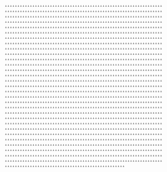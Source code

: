 <a href="https://diagonaux.com/">.</a>
<a href="https://ms-55.weebly.com/">.</a>
<a href="https://ms-56.weebly.com/">.</a>
<a href="https://ms-57.weebly.com/">.</a>
<a href="https://ms-58.weebly.com/">.</a>
<a href="https://ms-59.weebly.com/">.</a>
<a href="https://ms-60.weebly.com/">.</a>
<a href="https://ms-61.weebly.com/">.</a>
<a href="https://ms-62.weebly.com/">.</a>
<a href="https://ms-63.weebly.com/">.</a>
<a href="https://ms-64.weebly.com/">.</a>
<a href="https://ms-65.weebly.com/">.</a>
<a href="https://ms-66.weebly.com/">.</a>
<a href="https://ms-67.weebly.com/">.</a>
<a href="https://ms-68.weebly.com/">.</a>
<a href="https://ms-69.weebly.com/">.</a>
<a href="https://ms-55.weebly.com/">.</a>
<a href="https://tbk-01.weebly.com/">.</a>
<a href="https://tbk-02.weebly.com/">.</a>
<a href="https://tbk-03.weebly.com/">.</a>
<a href="https://tbk-04.weebly.com/">.</a>
<a href="https://tbk-05.weebly.com/">.</a>
<a href="https://tbk-06.weebly.com/">.</a>
<a href="https://tbk-07.weebly.com/">.</a>
<a href="https://tbk-08.weebly.com/">.</a>
<a href="https://tbk-09.weebly.com/">.</a>
<a href="https://tbk-10.weebly.com/">.</a>
<a href="https://ms-56.weebly.com/">.</a>
<a href="https://tbk-11.weebly.com/">.</a>
<a href="https://tbk-12.weebly.com/">.</a>
<a href="https://tbk-13.weebly.com/">.</a>
<a href="https://tbk-14.weebly.com/">.</a>
<a href="https://tbk-15.weebly.com/">.</a>
<a href="https://tbk-16.weebly.com/">.</a>
<a href="https://tbk-17.weebly.com/">.</a>
<a href="https://tbk-18.weebly.com/">.</a>
<a href="https://tbk-19.weebly.com/">.</a>
<a href="https://tbk-20.weebly.com/">.</a>
<a href="https://ms-57.weebly.com/">.</a>
<a href="https://tbk-21.weebly.com/">.</a>
<a href="https://tbk-22.weebly.com/">.</a>
<a href="https://tbk-23.weebly.com/">.</a>
<a href="https://tbk-24.weebly.com/">.</a>
<a href="https://tbk-25.weebly.com/">.</a>
<a href="https://tbk-26.weebly.com/">.</a>
<a href="https://tbk-27.weebly.com/">.</a>
<a href="https://tbk-28.weebly.com/">.</a>
<a href="https://tbk-29.weebly.com/">.</a>
<a href="https://tbk-30.weebly.com/">.</a>
<a href="https://tbk-31.weebly.com/">.</a>
<a href="https://tbk-32.weebly.com/">.</a>
<a href="https://tbk-33.weebly.com/">.</a>
<a href="https://tbk-34.weebly.com/">.</a>
<a href="https://tbk-35.weebly.com/">.</a>
<a href="https://tlz-01.weebly.com/">.</a>
<a href="https://tlz-02.weebly.com/">.</a>
<a href="https://tlz-03.weebly.com/">.</a>
<a href="https://tlz-04.weebly.com/">.</a>
<a href="https://tlz-05.weebly.com/">.</a>
<a href="https://tlz-06.weebly.com/">.</a>
<a href="https://tlz-07.weebly.com/">.</a>
<a href="https://tlz-08.weebly.com/">.</a>
<a href="https://tlz-09.weebly.com/">.</a>
<a href="https://tlz-10.weebly.com/">.</a>
<a href="https://tlz-11s.weebly.com/">.</a>
<a href="https://tlz-12.weebly.com/">.</a>
<a href="https://tlz-13.weebly.com/">.</a>
<a href="https://tlz-14.weebly.com/">.</a>
<a href="https://tlz-15.weebly.com/">.</a>
<a href="https://tlz-16.weebly.com/">.</a>
<a href="https://tlz-17.weebly.com/">.</a>
<a href="https://tlz-18.weebly.com/">.</a>
<a href="https://tlz-19.weebly.com/">.</a>
<a href="https://tlz-20.weebly.com/">.</a>
<a href="https://tlz-21.weebly.com/">.</a>
<a href="https://tlz-22.weebly.com/">.</a>
<a href="https://tlz-23.weebly.com/">.</a>
<a href="https://tlz-24.weebly.com/">.</a>
<a href="https://tlz-25.weebly.com/">.</a>
<a href="https://tlz-26.weebly.com/">.</a>
<a href="https://tlz-27.weebly.com/">.</a>
<a href="https://tlz-28.weebly.com/">.</a>
<a href="https://tlz-29.weebly.com/">.</a>
<a href="https://tlz-30.weebly.com/">.</a>
<a href="https://vk-01.weebly.com/">.</a>
<a href="https://vk-02.weebly.com/">.</a>
<a href="https://vk-03.weebly.com/">.</a>
<a href="https://vk-04.weebly.com/">.</a>
<a href="https://vk-05.weebly.com/">.</a>
<a href="https://vk-06.weebly.com/">.</a>
<a href="https://vk-07.weebly.com/">.</a>
<a href="https://vk-08.weebly.com/">.</a>
<a href="https://vk-09.weebly.com/">.</a>
<a href="https://vk-10s.weebly.com/">.</a>
<a href="https://vk-21s.weebly.com/">.</a>
<a href="https://vk-22s.weebly.com/">.</a>
<a href="https://vk-23s.weebly.com/">.</a>
<a href="https://vk-24s.weebly.com/">.</a>
<a href="https://vk-25s.weebly.com/">.</a>
<a href="https://vk-26s.weebly.com/">.</a>
<a href="https://vk-27s.weebly.com/">.</a>
<a href="https://vk-28s.weebly.com/">.</a>
<a href="https://vk-29s.weebly.com/">.</a>
<a href="https://vk-30s.weebly.com/">.</a>
<a href="https://travelstype.co.uk">.</a>
<a href="https://mh-slots01.weebly.com/">.</a>
<a href="https://mh-slots02.weebly.com/">.</a>
<a href="https://mh-slots03.weebly.com/">.</a>
<a href="https://mh-slots04.weebly.com/">.</a>
<a href="https://mh-slots05.weebly.com/">.</a>
<a href="https://mh-slots06.weebly.com/">.</a>
<a href="https://mh-slots07.weebly.com/">.</a>
<a href="https://mh-slots08.weebly.com/">.</a>
<a href="https://mh-slots09.weebly.com/">.</a>
<a href="https://mh-slots10.weebly.com/">.</a>
<a href="https://mh-slots01.weebly.com/">.</a>
<a href="https://mh-slot11.weebly.com/">.</a>
<a href="https://mh-slot12.weebly.com/">.</a>
<a href="https://mh-slot13.weebly.com/">.</a>
<a href="https://mh-slot14.weebly.com/">.</a>
<a href="https://mhslot15.weebly.com/">.</a>
<a href="https://mh-slot16.weebly.com/">.</a>
<a href="https://mh-slot17.weebly.com/">.</a>
<a href="https://mh-slot18.weebly.com/">.</a>
<a href="https://mh-slot19.weebly.com/">.</a>
<a href="https://mh-slot20.weebly.com/">.</a>
<a href="https://mh-slot21.weebly.com/">.</a>
<a href="https://mh-slot22.weebly.com/">.</a>
<a href="https://mh-slot23.weebly.com/">.</a>
<a href="https://mh-slot24.weebly.com/">.</a>
<a href="https://mh-slot25.weebly.com/">.</a>
<a href="https://mh-slot26.weebly.com/">.</a>
<a href="https://mh-slot27.weebly.com/">.</a>
<a href="https://mh-slot28.weebly.com/">.</a>
<a href="https://mh-slot29.weebly.com/">.</a>
<a href="https://mh-slot30.weebly.com/">.</a>
<a href="https://mh-slots02.weebly.com/">.</a>
<a href="https://mh-slot31.weebly.com/">.</a>
<a href="https://mh-slot32.weebly.com/">.</a>
<a href="https://mh-slot33.weebly.com/">.</a>
<a href="https://mh-slot34.weebly.com/">.</a>
<a href="https://mh-slot35.weebly.com/">.</a>
<a href="https://mh-slot36.weebly.com/">.</a>
<a href="https://mh-slot37.weebly.com/">.</a>
<a href="https://mh-slot38.weebly.com/">.</a>
<a href="https://mh-slot39.weebly.com/">.</a>
<a href="https://mh-slot40.weebly.com/">.</a>
<a href="https://mh-slot41.weebly.com/">.</a>
<a href="https://mh-slot42.weebly.com/">.</a>
<a href="https://mh-slot43.weebly.com/">.</a>
<a href="https://mh-slot44.weebly.com/">.</a>
<a href="https://mh-slot45.weebly.com/">.</a>
<a href="https://mh-slot46.weebly.com/">.</a>
<a href="https://mh-slot47.weebly.com/">.</a>
<a href="https://mh-slot48.weebly.com/">.</a>
<a href="https://mh-slot49.weebly.com/">.</a>
<a href="https://mh-slot50.weebly.com/">.</a>
<a href="https://mh-slot101.weebly.com/">.</a>
<a href="https://mhslot102.weebly.com/">.</a>
<a href="https://mhslot103.weebly.com/">.</a>
<a href="https://mh-slot104.weebly.com/">.</a>
<a href="https://mhslot105.weebly.com/">.</a>
<a href="https://mhslot106.weebly.com/">.</a>
<a href="https://mhslot107.weebly.com/">.</a>
<a href="https://mh-slot108.weebly.com/">.</a>
<a href="https://mh-slot109.weebly.com/">.</a>
<a href="https://mhslot110.weebly.com/">.</a>
<a href="https://mh-slot101.weebly.com/">.</a>
<a href="https://mh-slot111.weebly.com/">.</a>
<a href="https://mh-slot112.weebly.com/">.</a>
<a href="https://mh-slot113.weebly.com/">.</a>
<a href="https://mhslot114.weebly.com/">.</a>
<a href="https://mh-slot115.weebly.com/">.</a>
<a href="https://mh-slot116.weebly.com/">.</a>
<a href="https://mh-slot117.weebly.com/">.</a>
<a href="https://mh-slot118.weebly.com/">.</a>
<a href="https://mh-slot119.weebly.com/">.</a>
<a href="https://mh-slot120.weebly.com/">.</a>
<a href="https://mh-slot121.weebly.com/">.</a>
<a href="https://mh-slot122.weebly.com/">.</a>
<a href="https://mh-slot123.weebly.com/">.</a>
<a href="https://mh-slot124.weebly.com/">.</a>
<a href="https://mh-slot125.weebly.com/">.</a>
<a href="https://mh-slot126.weebly.com/">.</a>
<a href="https://mh-slot127.weebly.com/">.</a>
<a href="https://mh-slot128.weebly.com/">.</a>
<a href="https://mh-slot129.weebly.com/">.</a>
<a href="https://mh-slot130.weebly.com/">.</a>
<a href="https://mhslot102.weebly.com/">.</a>
<a href="https://mh-slot131.weebly.com/">.</a>
<a href="https://mh-slot132.weebly.com/">.</a>
<a href="https://mh-slot133.weebly.com/">.</a>
<a href="https://mh-slot134.weebly.com/">.</a>
<a href="https://mh-slot135.weebly.com/">.</a>
<a href="https://mh-slot136.weebly.com/">.</a>
<a href="https://mh-slot137.weebly.com/">.</a>
<a href="https://mh-slot138.weebly.com/">.</a>
<a href="https://mh-slot139.weebly.com/">.</a>
<a href="https://mh-slot140.weebly.com/">.</a>
<a href="https://mh-slot141.weebly.com/">.</a>
<a href="https://mh-slot142.weebly.com/">.</a>
<a href="https://mh-slot143.weebly.com/">.</a>
<a href="https://mh-slot144.weebly.com/">.</a>
<a href="https://mh-slot145.weebly.com/">.</a>
<a href="https://mh-slot146.weebly.com/">.</a>
<a href="https://mh-slot147.weebly.com/">.</a>
<a href="https://mh-slot148.weebly.com/">.</a>
<a href="https://mh-slot149.weebly.com/">.</a>
<a href="https://mh-slot150.weebly.com/">.</a>
<a href="https://ms-25ss.weebly.com/">.</a>
<a href="https://ms-27ss.weebly.com/">.</a>
<a href="https://ms-28ss.weebly.com/">.</a>
<a href="https://ms-29ss.weebly.com/">.</a>
<a href="https://ms-30ss.weebly.com/">.</a>
<a href="https://ms-31ss.weebly.com/">.</a>
<a href="https://ms-32ss.weebly.com/">.</a>
<a href="https://ms-33ss.weebly.com/">.</a>
<a href="https://ms-34ss.weebly.com/">.</a>
<a href="https://ms-25ss.weebly.com/">.</a>
<a href="https://tlz-01.weebly.com/">.</a>
<a href="https://tlz-02.weebly.com/">.</a>
<a href="https://tlz-03.weebly.com/">.</a>
<a href="https://tlz-04.weebly.com/">.</a>
<a href="https://tlz-05.weebly.com/">.</a>
<a href="https://tlz-06.weebly.com/">.</a>
<a href="https://tlz-07.weebly.com/">.</a>
<a href="https://tlz-08.weebly.com/">.</a>
<a href="https://tlz-09.weebly.com/">.</a>
<a href="https://tlz-10.weebly.com/">.</a>
<a href="https://ms-26ss.weebly.com/">.</a>
<a href="https://kht-11.weebly.com/">.</a>
<a href="https://kht-12.weebly.com/">.</a>
<a href="https://kht-13.weebly.com/">.</a>
<a href="https://kht-14.weebly.com/">.</a>
<a href="https://kht-15.weebly.com/">.</a>
<a href="https://kht-16.weebly.com/">.</a>
<a href="https://kht-17.weebly.com/">.</a>
<a href="https://kht-18.weebly.com/">.</a>
<a href="https://kht-19.weebly.com/">.</a>
<a href="https://kht-20.weebly.com/">.</a>
<a href="https://ms-27ss.weebly.com/">.</a>
<a href="https://kht-21aa.weebly.com/">.</a>
<a href="https://kht-22.weebly.com/">.</a>
<a href="https://kht-23.weebly.com/">.</a>
<a href="https://kht-24.weebly.com/">.</a>
<a href="https://kht-25.weebly.com/">.</a>
<a href="https://kht-26.weebly.com/">.</a>
<a href="https://kht-27.weebly.com/">.</a>
<a href="https://kht-28.weebly.com/">.</a>
<a href="https://kht-29.weebly.com/">.</a>
<a href="https://kht-30.weebly.com/">.</a>
<a href="https://ms-28ss.weebly.com/">.</a>
<a href="https://kht-31.weebly.com/">.</a>
<a href="https://kht-32.weebly.com/">.</a>
<a href="https://kht-33.weebly.com/">.</a>
<a href="https://kht-34.weebly.com/">.</a>
<a href="http://kht-35.weebly.com/">.</a>
<a href="https://kht-36.weebly.com/">.</a>
<a href="https://kht-37.weebly.com/">.</a>
<a href="https://kht-38a.weebly.com/">.</a>
<a href="https://kht-39.weebly.com/">.</a>
<a href="https://kht-40.weebly.com/">.</a>
<a href="https://ms-29ss.weebly.com/">.</a>
<a href="https://tlz-31.weebly.com/">.</a>
<a href="https://tlz-32.weebly.com/">.</a>
<a href="https://tlz-33.weebly.com/">.</a>
<a href="https://tlz-34.weebly.com/">.</a>
<a href="https://tlz-35.weebly.com/">.</a>
<a href="https://tlz-36.weebly.com/">.</a>
<a href="https://tlz-37.weebly.com/">.</a>
<a href="https://tlz-38.weebly.com/">.</a>
<a href="https://tlz-39.weebly.com/">.</a>
<a href="https://tlz-40.weebly.com/">.</a>
<a href="https://timesexpress.net/">.</a>
<a href="https://viralmagazine.co.uk/">.</a>
<a href="https://penb-01.weebly.com/">.</a>
<a href="https://penb-02.weebly.com/">.</a>
<a href="https://penb-03.weebly.com/">.</a>
<a href="https://penb-04.weebly.com/">.</a>
<a href="https://penb-05.weebly.com/">.</a>
<a href="https://penb-06.weebly.com/">.</a>
<a href="https://penb-07.weebly.com/">.</a>
<a href="https://penb-08.weebly.com/">.</a>
<a href="https://penb-09.weebly.com/">.</a>
<a href="https://penb-10.weebly.com/">.</a>
<a href="https://penb-01.weebly.com/">.</a>
<a href="https://ms-11.weebly.com/">.</a>
<a href="https://ms-12a.weebly.com/">.</a>
<a href="https://ms-13a.weebly.com/">.</a>
<a href="https://vns-14.weebly.com/">.</a>
<a href="https://vns-15.weebly.com/">.</a>
<a href="https://vns-16.weebly.com/">.</a>
<a href="https://vns-17.weebly.com/">.</a>
<a href="https://vns-18.weebly.com/">.</a>
<a href="https://vns-19.weebly.com/">.</a>
<a href="https://vns-20.weebly.com/">.</a>
<a href="https://penb-02.weebly.com/">.</a>
<a href="https://vns-21.weebly.com/">.</a>
<a href="https://vns-22.weebly.com/">.</a>
<a href="https://vns-23.weebly.com/">.</a>
<a href="https://vns-24.weebly.com/">.</a>
<a href="https://vns-25.weebly.com/">.</a>
<a href="https://vns-26.weebly.com/">.</a>
<a href="https://vns-27.weebly.com/">.</a>
<a href="https://vns-28.weebly.com/">.</a>
<a href="https://vns-29.weebly.com/">.</a>
<a href="https://vns-30.weebly.com/">.</a>
<a href="https://penb-03.weebly.com/">.</a>
<a href="https://vns-31.weebly.com/">.</a>
<a href="https://vns-32.weebly.com/">.</a>
<a href="https://vns-33.weebly.com/">.</a>
<a href="https://vns-34.weebly.com/">.</a>
<a href="http://vns-35.weebly.com/">.</a>
<a href="http://vns-36.weebly.com/">.</a>
<a href="https://vns-37.weebly.com/">.</a>
<a href="https://vns-38.weebly.com/">.</a>
<a href="https://vns-39.weebly.com/">.</a>
<a href="http://vns-40.weebly.com/">.</a>
<a href="https://penb-04.weebly.com/">.</a>
<a href="https://vns-41.weebly.com/">.</a>
<a href="https://vns-42.weebly.com/">.</a>
<a href="https://vns-43.weebly.com/">.</a>
<a href="https://vns-44.weebly.com/">.</a>
<a href="https://vns-45.weebly.com/">.</a>
<a href="https://vns-46.weebly.com/">.</a>
<a href="https://vns-47.weebly.com/">.</a>
<a href="https://vns-48.weebly.com/">.</a>
<a href="https://vns-49.weebly.com/">.</a>
<a href="https://vns-50.weebly.com/">.</a>
<a href="https://penb-05.weebly.com/">.</a>
<a href="https://vns-51.weebly.com/">.</a>
<a href="https://vns-52.weebly.com/">.</a>
<a href="https://vns-53.weebly.com/">.</a>
<a href="https://vns-54.weebly.com/">.</a>
<a href="https://vns-55.weebly.com/">.</a>
<a href="https://vns-56.weebly.com/">.</a>
<a href="https://vns-57.weebly.com/">.</a>
<a href="https://vns-58.weebly.com/">.</a>
<a href="https://vns-59.weebly.com/">.</a>
<a href="https://vns-60.weebly.com/">.</a>
<a href="https://penb-06.weebly.com/">.</a>
<a href="https://vns-61.weebly.com/">.</a>
<a href="https://vns-62.weebly.com/">.</a>
<a href="https://vns-63.weebly.com/">.</a>
<a href="https://vns-64.weebly.com/">.</a>
<a href="https://vns-65.weebly.com/">.</a>
<a href="https://vns-66.weebly.com/">.</a>
<a href="https://vns-67.weebly.com/">.</a>
<a href="https://vns-68.weebly.com/">.</a>
<a href="https://vns-69.weebly.com/">.</a>
<a href="https://vns-70.weebly.com/">.</a>
<a href="https://www.judicialselection.com/">.</a>
<a href="https://supdaska.com/">.</a>
<a href="https://penb-11.weebly.com/">.</a>
<a href="https://penb-12.weebly.com/">.</a>
<a href="https://penb-13.weebly.com/">.</a>
<a href="https://penb-14.weebly.com/">.</a>
<a href="https://penb-15.weebly.com/">.</a>
<a href="https://penb-16.weebly.com/">.</a>
<a href="https://penb-17.weebly.com/">.</a>
<a href="https://penb-18.weebly.com/">.</a>
<a href="https://penb-19.weebly.com/">.</a>
<a href="https://penb-20.weebly.com/">.</a>
<a href="https://penb-11.weebly.com/">.</a>
<a href="https://vns-71.weebly.com/">.</a>
<a href="https://vns-72.weebly.com/">.</a>
<a href="https://vns-73.weebly.com/">.</a>
<a href="https://vns-74.weebly.com/">.</a>
<a href="https://vns-75.weebly.com/">.</a>
<a href="https://vns-76.weebly.com/">.</a>
<a href="https://vns-77.weebly.com/">.</a>
<a href="https://vns-78.weebly.com/">.</a>
<a href="https://vns-79.weebly.com/">.</a>
<a href="https://vns-80.weebly.com/">.</a>
<a href="https://penb-12.weebly.com/">.</a>
<a href="https://vns-81.weebly.com/">.</a>
<a href="https://vns-82.weebly.com/">.</a>
<a href="https://vns-83.weebly.com/">.</a>
<a href="https://vns-84.weebly.com/">.</a>
<a href="https://vns-85.weebly.com/">.</a>
<a href="https://vns-86.weebly.com/">.</a>
<a href="https://vns-87.weebly.com/">.</a>
<a href="https://vns-88.weebly.com/">.</a>
<a href="https://vns-89.weebly.com/">.</a>
<a href="https://vns-90.weebly.com/">.</a>
<a href="https://penb-13.weebly.com/">.</a>
<a href="https://vns-91.weebly.com/">.</a>
<a href="https://vns-92.weebly.com/">.</a>
<a href="https://vns-93.weebly.com/">.</a>
<a href="https://vns-94.weebly.com/">.</a>
<a href="https://vns-95.weebly.com/">.</a>
<a href="https://vns-96.weebly.com/">.</a>
<a href="https://vns-97.weebly.com/">.</a>
<a href="https://vns-98.weebly.com/">.</a>
<a href="https://vns-99.weebly.com/">.</a>
<a href="https://vns-100.weebly.com/">.</a>
<a href="https://penb-14.weebly.com/">.</a>
<a href="https://vns-101.weebly.com/">.</a>
<a href="https://vns-102.weebly.com/">.</a>
<a href="https://vns-103.weebly.com/">.</a>
<a href="https://vns-104.weebly.com/">.</a>
<a href="https://vns-105.weebly.com/">.</a>
<a href="https://vns-106.weebly.com/">.</a>
<a href="https://vns-107.weebly.com/">.</a>
<a href="https://vns-108.weebly.com/">.</a>
<a href="https://vns-109.weebly.com/">.</a>
<a href="https://vns-110.weebly.com/">.</a>
<a href="https://penb-15.weebly.com/">.</a>
<a href="https://vns-111.weebly.com/">.</a>
<a href="https://vns-112.weebly.com/">.</a>
<a href="https://vns-113.weebly.com/">.</a>
<a href="https://vns-114.weebly.com/">.</a>
<a href="https://vns-115.weebly.com/">.</a>
<a href="https://vns-116.weebly.com/">.</a>
<a href="https://vns-117.weebly.com/">.</a>
<a href="https://vns-118.weebly.com/">.</a>
<a href="https://vns-119.weebly.com/">.</a>
<a href="https://vns-120.weebly.com/">.</a>
<a href="https://penb-16.weebly.com/">.</a>
<a href="https://vns-121.weebly.com/">.</a>
<a href="https://vns-122.weebly.com/">.</a>
<a href="https://vns-123.weebly.com/">.</a>
<a href="https://vns-124.weebly.com/">.</a>
<a href="https://vns-125.weebly.com/">.</a>
<a href="https://vns-126.weebly.com/">.</a>
<a href="https://vns-127.weebly.com/">.</a>
<a href="https://vns-128.weebly.com/">.</a>
<a href="https://vns-129.weebly.com/">.</a>
<a href="https://vns-130.weebly.com/">.</a>
<a href="https://lestergrow.es/">.</a>
<a href="https://www.solarsicily.com/">.</a>
<a href="https://penb-21.weebly.com/">.</a>
<a href="https://penb-22.weebly.com/">.</a>
<a href="https://penb-23.weebly.com/">.</a>
<a href="https://penb-24.weebly.com/">.</a>
<a href="https://penb-25.weebly.com/">.</a>
<a href="https://penb-26.weebly.com/">.</a>
<a href="https://penb-27.weebly.com/">.</a>
<a href="https://penb-28.weebly.com/">.</a>
<a href="https://penb-29.weebly.com/">.</a>
<a href="https://penb-30.weebly.com/">.</a>
<a href="https://penb-21.weebly.com/">.</a>
<a href="https://vns-131.weebly.com/">.</a>
<a href="https://vns-132.weebly.com/">.</a>
<a href="https://vns-133.weebly.com/">.</a>
<a href="https://vns-134.weebly.com/">.</a>
<a href="https://vns-135.weebly.com/">.</a>
<a href="https://vns-136.weebly.com/">.</a>
<a href="https://vns-137.weebly.com/">.</a>
<a href="https://vns-138.weebly.com/">.</a>
<a href="https://vns-139.weebly.com/">.</a>
<a href="https://vns-140.weebly.com/">.</a>
<a href="https://penb-22.weebly.com/">.</a>
<a href="https://vns-141.weebly.com/">.</a>
<a href="https://vns-142.weebly.com/">.</a>
<a href="https://vns-143.weebly.com/">.</a>
<a href="https://vns-144.weebly.com/">.</a>
<a href="https://vns-145.weebly.com/">.</a>
<a href="https://vns-146.weebly.com/">.</a>
<a href="https://vns-147.weebly.com/">.</a>
<a href="https://vns-148.weebly.com/">.</a>
<a href="https://vns-149.weebly.com/">.</a>
<a href="https://vns-150.weebly.com/">.</a>
<a href="https://penb-23.weebly.com/">.</a>
<a href="https://tbk-01.weebly.com/">.</a>
<a href="https://tbk-02.weebly.com/">.</a>
<a href="https://tbk-03.weebly.com/">.</a>
<a href="https://tbk-04.weebly.com/">.</a>
<a href="https://tbk-05.weebly.com/">.</a>
<a href="https://tbk-06.weebly.com/">.</a>
<a href="https://tbk-07.weebly.com/">.</a>
<a href="https://tbk-08.weebly.com/">.</a>
<a href="https://tbk-09.weebly.com/">.</a>
<a href="https://tbk-10.weebly.com/">.</a>
<a href="https://penb-24.weebly.com/">.</a>
<a href="https://tbk-11.weebly.com/">.</a>
<a href="https://tbk-12.weebly.com/">.</a>
<a href="https://tbk-13.weebly.com/">.</a>
<a href="https://tbk-14.weebly.com/">.</a>
<a href="https://tbk-15.weebly.com/">.</a>
<a href="https://tbk-16.weebly.com/">.</a>
<a href="https://tbk-17.weebly.com/">.</a>
<a href="https://tbk-18.weebly.com/">.</a>
<a href="https://tbk-19.weebly.com/">.</a>
<a href="https://tbk-20.weebly.com/">.</a>
<a href="https://penb-25.weebly.com/">.</a>
<a href="https://tbk-21.weebly.com/">.</a>
<a href="https://tbk-22.weebly.com/">.</a>
<a href="https://tbk-23.weebly.com/">.</a>
<a href="https://tbk-24.weebly.com/">.</a>
<a href="https://tbk-25.weebly.com/">.</a>
<a href="https://tbk-26.weebly.com/">.</a>
<a href="https://tbk-27.weebly.com/">.</a>
<a href="https://tbk-28.weebly.com/">.</a>
<a href="https://tbk-29.weebly.com/">.</a>
<a href="https://tbk-30.weebly.com/">.</a>
<a href="https://tbk-31.weebly.com/">.</a>
<a href="https://tbk-32.weebly.com/">.</a>
<a href="https://tbk-33.weebly.com/">.</a>
<a href="https://tbk-34.weebly.com/">.</a>
<a href="https://tbk-35.weebly.com/">.</a>
<a href="https://fachaipro.sbs/">.</a>
<a href="https://ms-slot1003.weebly.com/">.</a>
<a href="https://ms-slot1004.weebly.com/">.</a>
<a href="https://ms-slot1005.weebly.com/">.</a>
<a href="https://ms-slot1006.weebly.com/">.</a>
<a href="https://ms-slot1007.weebly.com/">.</a>
<a href="https://ms-slot1008.weebly.com/">.</a>
<a href="https://ms-slot1009.weebly.com/">.</a>
<a href="https://ms-slot1010.weebly.com/">.</a>
<a href="https://ms-slot1011.weebly.com/">.</a>
<a href="https://mq-slot1012.weebly.com/">.</a>
<a href="https://mq-slot1013.weebly.com/">.</a>
<a href="https://mq-slot1014.weebly.com/">.</a>
<a href="https://mq-slot1015.weebly.com/">.</a>
<a href="https://mq-slot1016.weebly.com/">.</a>
<a href="https://mq-slot1017.weebly.com/">.</a>
<a href="https://mq-slot1018.weebly.com/">.</a>
<a href="https://mq-slot1019.weebly.com/">.</a>
<a href="https://mq-slot1020.weebly.com/">.</a>
<a href="https://mq-slot1021.weebly.com/">.</a>
<a href="https://mq-slot1022.weebly.com/">.</a>
<a href="https://ms-slot1003.weebly.com/">.</a>
<a href="https://mq-slot1023.weebly.com/">.</a>
<a href="https://mq-slot1024.weebly.com/">.</a>
<a href="https://mq-slot1025.weebly.com/">.</a>
<a href="https://mq-slot1026.weebly.com/">.</a>
<a href="https://mq-slot1027.weebly.com/">.</a>
<a href="https://mq-slot1028.weebly.com/">.</a>
<a href="https://mq-slot1029.weebly.com/">.</a>
<a href="https://mq-slot1030.weebly.com/">.</a>
<a href="https://mq-slot1031.weebly.com/">.</a>
<a href="https://mq-slot1032.weebly.com/">.</a>
<a href="https://mq-slot1033.weebly.com/">.</a>
<a href="https://mq-slot1034.weebly.com/">.</a>
<a href="https://mq-slot1035.weebly.com/">.</a>
<a href="https://mq-slot1036.weebly.com/">.</a>
<a href="https://mq-slot1037.weebly.com/">.</a>
<a href="https://mq-slot1038.weebly.com/">.</a>
<a href="https://mq-slot1039.weebly.com/">.</a>
<a href="https://mq-slot1040.weebly.com/">.</a>
<a href="https://mq-slot1041.weebly.com/">.</a>
<a href="https://mq-slot1042.weebly.com/">.</a>
<a href="https://ms-slot1004.weebly.com/">.</a>
<a href="https://mq-slot1043.weebly.com/">.</a>
<a href="https://mq-slot1044.weebly.com/">.</a>
<a href="https://mq-slot1045.weebly.com/">.</a>
<a href="https://mq-slot1046.weebly.com/">.</a>
<a href="https://mq-slot1047.weebly.com/">.</a>
<a href="https://mq-slot1048.weebly.com/">.</a>
<a href="https://mq-slot1049.weebly.com/">.</a>
<a href="https://mq-slot1050.weebly.com/">.</a>
<a href="https://mq-slot1051.weebly.com/">.</a>
<a href="https://mq-slot1052.weebly.com/">.</a>
<a href="https://mq-slot1053.weebly.com/">.</a>
<a href="https://mq-slot1054.weebly.com/">.</a>
<a href="https://mq-slot1055.weebly.com/">.</a>
<a href="https://mq-slot1056.weebly.com/">.</a>
<a href="https://mq-slot1057.weebly.com/">.</a>
<a href="https://mq-slot1058.weebly.com/">.</a>
<a href="https://mq-slot1059.weebly.com/">.</a>
<a href="https://mq-slot1060.weebly.com/">.</a>
<a href="https://mq-slot1061.weebly.com/">.</a>
<a href="https://mq-slot1062.weebly.com/">.</a>
<a href="https://ms-slot1005.weebly.com/">.</a>
<a href="https://mq-slot1063.weebly.com/">.</a>
<a href="https://mq-slot1064.weebly.com/">.</a>
<a href="https://mq-slot1065.weebly.com/">.</a>
<a href="https://mq-slot1066.weebly.com/">.</a>
<a href="https://mq-slot1067.weebly.com/">.</a>
<a href="https://mq-slot1068.weebly.com/">.</a>
<a href="https://mq-slot1069.weebly.com/">.</a>
<a href="https://mq-slot1070.weebly.com/">.</a>
<a href="https://mq-slot1071.weebly.com/">.</a>
<a href="https://mq-slot1072.weebly.com/">.</a>
<a href="https://mq-slot1073.weebly.com/">.</a>
<a href="https://mq-slot1074.weebly.com/">.</a>
<a href="https://mq-slot1075.weebly.com/">.</a>
<a href="https://mq-slot1076.weebly.com/">.</a>
<a href="https://mq-slot1077.weebly.com/">.</a>
<a href="https://mq-slot1078.weebly.com/">.</a>
<a href="https://mq-slot1079.weebly.com/">.</a>
<a href="https://mq-slot1080.weebly.com/">.</a>
<a href="https://mq-slot1081.weebly.com/">.</a>
<a href="https://mq-slot1082.weebly.com/">.</a>
<a href="https://ms-slot1006.weebly.com/">.</a>
<a href="https://mq-slot1083.weebly.com/">.</a>
<a href="https://mq-slot1084.weebly.com/">.</a>
<a href="https://mq-slot1085.weebly.com/">.</a>
<a href="https://mq-slot1086.weebly.com/">.</a>
<a href="https://mq-slot1087.weebly.com/">.</a>
<a href="https://mq-slot1088.weebly.com/">.</a>
<a href="https://mq-slot1089.weebly.com/">.</a>
<a href="https://mq-slot1090.weebly.com/">.</a>
<a href="https://mq-slot1091.weebly.com/">.</a>
<a href="https://mq-slot1092.weebly.com/">.</a>
<a href="https://ms-slot1093.weebly.com/">.</a>
<a href="https://mq-slot1094.weebly.com/">.</a>
<a href="https://mq-slot1095.weebly.com/">.</a>
<a href="https://mq-slot1096.weebly.com/">.</a>
<a href="https://mq-slot1097.weebly.com/">.</a>
<a href="https://mq-slot1098.weebly.com/">.</a>
<a href="https://mq-slot1099.weebly.com/">.</a>
<a href="https://mq-slot1100.weebly.com/">.</a>
<a href="https://mq-slot1101.weebly.com/">.</a>
<a href="https://mq-slot1102.weebly.com/">.</a>
<a href="https://travelstype.co.uk">.</a>
<a href="https://mh-slots01.weebly.com/">.</a>
<a href="https://mh-slots02.weebly.com/">.</a>
<a href="https://mh-slots03.weebly.com/">.</a>
<a href="https://mh-slots04.weebly.com/">.</a>
<a href="https://mh-slots05.weebly.com/">.</a>
<a href="https://mh-slots06.weebly.com/">.</a>
<a href="https://mh-slots07.weebly.com/">.</a>
<a href="https://mh-slots08.weebly.com/">.</a>
<a href="https://mh-slots09.weebly.com/">.</a>
<a href="https://mh-slots10.weebly.com/">.</a>
<a href="https://mh-slots01.weebly.com/">.</a>
<a href="https://mh-slot11.weebly.com/">.</a>
<a href="https://mh-slot12.weebly.com/">.</a>
<a href="https://mh-slot13.weebly.com/">.</a>
<a href="https://mh-slot14.weebly.com/">.</a>
<a href="https://mhslot15.weebly.com/">.</a>
<a href="https://mh-slot16.weebly.com/">.</a>
<a href="https://mh-slot17.weebly.com/">.</a>
<a href="https://mh-slot18.weebly.com/">.</a>
<a href="https://mh-slot19.weebly.com/">.</a>
<a href="https://mh-slot20.weebly.com/">.</a>
<a href="https://mh-slot21.weebly.com/">.</a>
<a href="https://mh-slot22.weebly.com/">.</a>
<a href="https://mh-slot23.weebly.com/">.</a>
<a href="https://mh-slot24.weebly.com/">.</a>
<a href="https://mh-slot25.weebly.com/">.</a>
<a href="https://mh-slot26.weebly.com/">.</a>
<a href="https://mh-slot27.weebly.com/">.</a>
<a href="https://mh-slot28.weebly.com/">.</a>
<a href="https://mh-slot29.weebly.com/">.</a>
<a href="https://mh-slot30.weebly.com/">.</a>
<a href="https://mh-slots02.weebly.com/">.</a>
<a href="https://mh-slot31.weebly.com/">.</a>
<a href="https://mh-slot32.weebly.com/">.</a>
<a href="https://mh-slot33.weebly.com/">.</a>
<a href="https://mh-slot34.weebly.com/">.</a>
<a href="https://mh-slot35.weebly.com/">.</a>
<a href="https://mh-slot36.weebly.com/">.</a>
<a href="https://mh-slot37.weebly.com/">.</a>
<a href="https://mh-slot38.weebly.com/">.</a>
<a href="https://mh-slot39.weebly.com/">.</a>
<a href="https://mh-slot40.weebly.com/">.</a>
<a href="https://mh-slot41.weebly.com/">.</a>
<a href="https://mh-slot42.weebly.com/">.</a>
<a href="https://mh-slot43.weebly.com/">.</a>
<a href="https://mh-slot44.weebly.com/">.</a>
<a href="https://mh-slot45.weebly.com/">.</a>
<a href="https://mh-slot46.weebly.com/">.</a>
<a href="https://mh-slot47.weebly.com/">.</a>
<a href="https://mh-slot48.weebly.com/">.</a>
<a href="https://mh-slot49.weebly.com/">.</a>
<a href="https://mh-slot50.weebly.com/">.</a>
<a href="https://mh-slot101.weebly.com/">.</a>
<a href="https://mhslot102.weebly.com/">.</a>
<a href="https://mhslot103.weebly.com/">.</a>
<a href="https://mh-slot104.weebly.com/">.</a>
<a href="https://mhslot105.weebly.com/">.</a>
<a href="https://mhslot106.weebly.com/">.</a>
<a href="https://mhslot107.weebly.com/">.</a>
<a href="https://mh-slot108.weebly.com/">.</a>
<a href="https://mh-slot109.weebly.com/">.</a>
<a href="https://mhslot110.weebly.com/">.</a>
<a href="https://mh-slot101.weebly.com/">.</a>
<a href="https://mh-slot111.weebly.com/">.</a>
<a href="https://mh-slot112.weebly.com/">.</a>
<a href="https://mh-slot113.weebly.com/">.</a>
<a href="https://mhslot114.weebly.com/">.</a>
<a href="https://mh-slot115.weebly.com/">.</a>
<a href="https://mh-slot116.weebly.com/">.</a>
<a href="https://mh-slot117.weebly.com/">.</a>
<a href="https://mh-slot118.weebly.com/">.</a>
<a href="https://mh-slot119.weebly.com/">.</a>
<a href="https://mh-slot120.weebly.com/">.</a>
<a href="https://mh-slot121.weebly.com/">.</a>
<a href="https://mh-slot122.weebly.com/">.</a>
<a href="https://mh-slot123.weebly.com/">.</a>
<a href="https://mh-slot124.weebly.com/">.</a>
<a href="https://mh-slot125.weebly.com/">.</a>
<a href="https://mh-slot126.weebly.com/">.</a>
<a href="https://mh-slot127.weebly.com/">.</a>
<a href="https://mh-slot128.weebly.com/">.</a>
<a href="https://mh-slot129.weebly.com/">.</a>
<a href="https://mh-slot130.weebly.com/">.</a>
<a href="https://mhslot102.weebly.com/">.</a>
<a href="https://mh-slot131.weebly.com/">.</a>
<a href="https://mh-slot132.weebly.com/">.</a>
<a href="https://mh-slot133.weebly.com/">.</a>
<a href="https://mh-slot134.weebly.com/">.</a>
<a href="https://mh-slot135.weebly.com/">.</a>
<a href="https://mh-slot136.weebly.com/">.</a>
<a href="https://mh-slot137.weebly.com/">.</a>
<a href="https://mh-slot138.weebly.com/">.</a>
<a href="https://mh-slot139.weebly.com/">.</a>
<a href="https://mh-slot140.weebly.com/">.</a>
<a href="https://mh-slot141.weebly.com/">.</a>
<a href="https://mh-slot142.weebly.com/">.</a>
<a href="https://mh-slot143.weebly.com/">.</a>
<a href="https://mh-slot144.weebly.com/">.</a>
<a href="https://mh-slot145.weebly.com/">.</a>
<a href="https://mh-slot146.weebly.com/">.</a>
<a href="https://mh-slot147.weebly.com/">.</a>
<a href="https://mh-slot148.weebly.com/">.</a>
<a href="https://mh-slot149.weebly.com/">.</a>
<a href="https://mh-slot150.weebly.com/">.</a>
<a href="https://asseturi.com/">.</a>
<a href="https://mq-stand1151.weebly.com/">.</a>
<a href="https://mq-stand1152.weebly.com/">.</a>
<a href="https://mq-stand1153.weebly.com/">.</a>
<a href="https://mq-stand1154.weebly.com/">.</a>
<a href="https://mq-stand1155.weebly.com/">.</a>
<a href="https://mq-stand1156.weebly.com/">.</a>
<a href="https://mq-stand1157.weebly.com/">.</a>
<a href="https://mq-stand1158.weebly.com/">.</a>
<a href="https://mq-stand1159.weebly.com/">.</a>
<a href="https://mq-stand1160.weebly.com/">.</a>
<a href="https://mh-slot301.weebly.com/">.</a>
<a href="https://mh-slot302.weebly.com/">.</a>
<a href="https://mh-slot303.weebly.com/">.</a>
<a href="https://mh-slot304.weebly.com/">.</a>
<a href="https://mh-slot305.weebly.com/">.</a>
<a href="https://mh-slot306.weebly.com/">.</a>
<a href="https://mh-slot307.weebly.com/">.</a>
<a href="https://mh-slot308.weebly.com/">.</a>
<a href="https://mh-slot309.weebly.com/">.</a>
<a href="https://mh-slot310.weebly.com/">.</a>
<a href="https://mh-slot311.weebly.com/">.</a>
<a href="https://mh-slot312.weebly.com/">.</a>
<a href="https://mh-slot313.weebly.com/">.</a>
<a href="https://mh-slot314.weebly.com/">.</a>
<a href="https://mh-slot315.weebly.com/">.</a>
<a href="https://mh-slot316.weebly.com/">.</a>
<a href="https://mh-slot317.weebly.com/">.</a>
<a href="https://mh-slot318.weebly.com/">.</a>
<a href="https://mh-slot319.weebly.com/">.</a>
<a href="https://mh-slot320.weebly.com/">.</a>
<a href="https://mq-stand1151.weebly.com/">.</a>
<a href="https://mq-stand1496.weebly.com/">.</a>
<a href="https://mq-stand1497.weebly.com/">.</a>
<a href="https://mq-stand1498.weebly.com/">.</a>
<a href="https://mq-stand1499.weebly.com/">.</a>
<a href="https://mq-stand1500.weebly.com/">.</a>
<a href="https://mq-stand1501.weebly.com/">.</a>
<a href="https://mq-stand1502.weebly.com/">.</a>
<a href="https://mq-stand1503.weebly.com/">.</a>
<a href="https://mq-stand1504.weebly.com/">.</a>
<a href="https://mq-stand1505.weebly.com/">.</a>
<a href="https://mq-stand1506.weebly.com/">.</a>
<a href="https://mq-stand1507.weebly.com/">.</a>
<a href="https://mq-stand1508.weebly.com/">.</a>
<a href="https://mq-stand1509.weebly.com/">.</a>
<a href="https://mq-stand1510.weebly.com/">.</a>
<a href="https://mq-stand1152.weebly.com/">.</a>
<a href="https://mq-stand1511.weebly.com/">.</a>
<a href="https://mq-stand1512.weebly.com/">.</a>
<a href="https://mq-stand1513.weebly.com/">.</a>
<a href="https://mq-stand1514.weebly.com/">.</a>
<a href="https://mq-stand1515.weebly.com/">.</a>
<a href="https://mq-stand15169.weebly.com/">.</a>
<a href="https://mq-stand1517.weebly.com/">.</a>
<a href="https://mq-stand1518.weebly.com/">.</a>
<a href="https://mq-stand1519.weebly.com/">.</a>
<a href="https://mq-stand1520.weebly.com/">.</a>
<a href="https://mq-stand1521.weebly.com/">.</a>
<a href="https://mq-stand1522.weebly.com/">.</a>
<a href="https://mq-stand1523.weebly.com/">.</a>
<a href="https://mq-stand1524.weebly.com/">.</a>
<a href="https://mq-stand1525.weebly.com/">.</a>
<a href="https://mq-stand1153.weebly.com/">.</a>
<a href="https://mq-stand1526.weebly.com/">.</a>
<a href="https://mq-stand1527.weebly.com/">.</a>
<a href="https://mq-stand1528.weebly.com/">.</a>
<a href="https://mq-stand1529.weebly.com/">.</a>
<a href="https://mq-stand1530.weebly.com/">.</a>
<a href="https://mq-stand1531.weebly.com/">.</a>
<a href="https://mq-stand1532.weebly.com/">.</a>
<a href="https://mq-stand1533.weebly.com/">.</a>
<a href="https://mq-stand1534.weebly.com/">.</a>
<a href="https://mq-stand1535.weebly.com/">.</a>
<a href="https://mq-stand1536.weebly.com/">.</a>
<a href="https://mq-stand1537.weebly.com/">.</a>
<a href="https://mq-stand1538.weebly.com/">.</a>
<a href="https://mq-stand1539.weebly.com/">.</a>
<a href="https://mq-stand1540.weebly.com/">.</a>
<a href="https://mq-stand1154.weebly.com/">.</a>
<a href="https://mq-stud41.weebly.com/">.</a>
<a href="https://mq-stud42.weebly.com/">.</a>
<a href="https://mq-stud43.weebly.com/">.</a>
<a href="https://mq-stud44.weebly.com/">.</a>
<a href="https://mq-stud45.weebly.com/">.</a>
<a href="https://mq-stud46.weebly.com/">.</a>
<a href="https://mq-stud47.weebly.com/">.</a>
<a href="https://mq-stud48.weebly.com/">.</a>
<a href="https://mq-stud49.weebly.com/">.</a>
<a href="https://mq-stud50.weebly.com/">.</a>
<a href="https://mq-stud51.weebly.com/">.</a>
<a href="https://mq-stud52.weebly.com/">.</a>
<a href="https://mq-stud53.weebly.com/">.</a>
<a href="https://mq-stud54.weebly.com/">.</a>
<a href="https://mq-stud55.weebly.com/">.</a>
<a href="https://mq-stud56.weebly.com/">.</a>
<a href="https://mq-stud57.weebly.com/">.</a>
<a href="https://mq-stud58.weebly.com/">.</a>
<a href="https://mq-stud59.weebly.com/">.</a>
<a href="https://mq-stud60.weebly.com/">.</a>
<a href="https://mq-stand1155.weebly.com/">.</a>
<a href="https://mq-stud61.weebly.com/">.</a>
<a href="https://mq-stud62.weebly.com/">.</a>
<a href="https://mq-stud63.weebly.com/">.</a>
<a href="https://mq-stud64.weebly.com/">.</a>
<a href="https://mq-stud65.weebly.com/">.</a>
<a href="https://mq-stud66.weebly.com/">.</a>
<a href="https://mq-stud67.weebly.com/">.</a>
<a href="https://mq-stud68.weebly.com/">.</a>
<a href="https://mq-stud69.weebly.com/">.</a>
<a href="https://mq-stud70.weebly.com/">.</a>
<a href="https://mq-stud71.weebly.com/">.</a>
<a href="https://mq-stud72.weebly.com/">.</a>
<a href="https://mq-stud73.weebly.com/">.</a>
<a href="https://mq-stud74.weebly.com/">.</a>
<a href="https://mq-stud75.weebly.com/">.</a>
<a href="https://mq-stud76.weebly.com/">.</a>
<a href="https://mq-stud77.weebly.com/">.</a>
<a href="https://mq-stud78.weebly.com/">.</a>
<a href="https://mq-stud79.weebly.com/">.</a>
<a href="https://mq-stud80.weebly.com/">.</a>
<a href="https://blooket.art/">.</a>
<a href="https://ms-slot722.weebly.com/">.</a>
<a href="https://ms-slot723.weebly.com/">.</a>
<a href="https://ms-slot724.weebly.com/">.</a>
<a href="https://ms-slot725.weebly.com/">.</a>
<a href="https://ms-slot726.weebly.com/">.</a>
<a href="https://ms-slot727.weebly.com/">.</a>
<a href="https://ms-slot728.weebly.com/">.</a>
<a href="https://ms-slot729.weebly.com/">.</a>
<a href="https://ms-slot730.weebly.com/">.</a>
<a href="https://ms-slot731.weebly.com/">.</a>
<a href="https://ms-slot732.weebly.com/">.</a>
<a href="https://ms-slot733.weebly.com/">.</a>
<a href="https://ms-slot734.weebly.com/">.</a>
<a href="https://ms-slot735.weebly.com/">.</a>
<a href="https://ms-slot736.weebly.com/">.</a>
<a href="https://ms-slot737.weebly.com/">.</a>
<a href="https://ms-slot738.weebly.com/">.</a>
<a href="https://ms-slot739.weebly.com/">.</a>
<a href="https://ms-slot740.weebly.com/">.</a>
<a href="https://ms-slot741.weebly.com/">.</a>
<a href="https://ms-slot782.weebly.com/">.</a>
<a href="https://ms-slot783.weebly.com/">.</a>
<a href="https://ms-slot784.weebly.com/">.</a>
<a href="https://ms-slot785.weebly.com/">.</a>
<a href="https://ms-slot786.weebly.com/">.</a>
<a href="https://ms-slot787.weebly.com/">.</a>
<a href="https://mq-slot788.weebly.com/">.</a>
<a href="https://ms-slot789.weebly.com/">.</a>
<a href="https://ms-slot790.weebly.com/">.</a>
<a href="https://ms-slot791.weebly.com/">.</a>
<a href="https://ms-slot722.weebly.com/">.</a>
<a href="https://ms-slot742.weebly.com/">.</a>
<a href="https://ms-slot743.weebly.com/">.</a>
<a href="https://ms-slot744.weebly.com/">.</a>
<a href="https://ms-slot745.weebly.com/">.</a>
<a href="https://ms-slot746.weebly.com/">.</a>
<a href="https://ms-slot747.weebly.com/">.</a>
<a href="https://ms-slot748.weebly.com/">.</a>
<a href="https://ms-slot749.weebly.com/">.</a>
<a href="https://ms-slot750.weebly.com/">.</a>
<a href="https://ms-slot751.weebly.com/">.</a>
<a href="https://mq-slot752.weebly.com/">.</a>
<a href="https://ms-slot753.weebly.com/">.</a>
<a href="https://ms-slot754.weebly.com/">.</a>
<a href="https://ms-slot755.weebly.com/">.</a>
<a href="https://ms-slot756.weebly.com/">.</a>
<a href="https://ms-slot757.weebly.com/">.</a>
<a href="https://ms-slot758.weebly.com/">.</a>
<a href="https://ms-slot759.weebly.com/">.</a>
<a href="https://ms-slot760.weebly.com/">.</a>
<a href="https://ms-slot761.weebly.com/">.</a>
<a href="https://ms-slot723.weebly.com/">.</a>
<a href="https://ms-slot762.weebly.com/">.</a>
<a href="https://ms-slot763.weebly.com/">.</a>
<a href="https://ms-slot764.weebly.com/">.</a>
<a href="https://ms-slot765.weebly.com/">.</a>
<a href="https://ms-slot766.weebly.com/">.</a>
<a href="https://ms-slot767.weebly.com/">.</a>
<a href="https://ms-slot768.weebly.com/">.</a>
<a href="https://ms-slot769.weebly.com/">.</a>
<a href="https://ms-slot770.weebly.com/">.</a>
<a href="https://ms-slot771.weebly.com/">.</a>
<a href="https://ms-slot772.weebly.com/">.</a>
<a href="https://ms-slot773.weebly.com/">.</a>
<a href="https://ms-slot774.weebly.com/">.</a>
<a href="https://ms-slot775.weebly.com/">.</a>
<a href="https://ms-slot776.weebly.com/">.</a>
<a href="https://ms-slot777.weebly.com/">.</a>
<a href="https://ms-slot778.weebly.com/">.</a>
<a href="https://ms-slot779.weebly.com/">.</a>
<a href="https://ms-slot780.weebly.com/">.</a>
<a href="https://ms-slot781.weebly.com/">.</a>
<a href="https://ms-slot782.weebly.com/">.</a>
<a href="https://ms-slot802.weebly.com/">.</a>
<a href="https://ms-slot803.weebly.com/">.</a>
<a href="https://ms-slot804.weebly.com/">.</a>
<a href="https://ms-slot805.weebly.com/">.</a>
<a href="https://ms-slot806.weebly.com/">.</a>
<a href="https://ms-slot807.weebly.com/">.</a>
<a href="https://ms-slot808.weebly.com/">.</a>
<a href="https://ms-slot809.weebly.com/">.</a>
<a href="https://ms-slot810.weebly.com/">.</a>
<a href="https://ms-slot811.weebly.com/">.</a>
<a href="https://ms-slot812.weebly.com/">.</a>
<a href="https://ms-slot813.weebly.com/">.</a>
<a href="https://ms-slot814.weebly.com/">.</a>
<a href="https://ms-slot815.weebly.com/">.</a>
<a href="https://ms-slot816.weebly.com/">.</a>
<a href="https://ms-slot817.weebly.com/">.</a>
<a href="https://ms-slot818.weebly.com/">.</a>
<a href="https://ms-slot819.weebly.com/">.</a>
<a href="https://ms-slot820.weebly.com/">.</a>
<a href="https://ms-slot821.weebly.com/">.</a>
<a href="https://ms-slot783.weebly.com/">.</a>
<a href="https://ms-slot822.weebly.com/">.</a>
<a href="https://ms-slot823.weebly.com/">.</a>
<a href="https://ms-slot824.weebly.com/">.</a>
<a href="https://ms-slot825.weebly.com/">.</a>
<a href="https://ms-slot826.weebly.com/">.</a>
<a href="https://ms-slot827.weebly.com/">.</a>
<a href="https://ms-slot828.weebly.com/">.</a>
<a href="https://ms-slot829.weebly.com/">.</a>
<a href="https://ms-slot830.weebly.com/">.</a>
<a href="https://ms-slot831.weebly.com/">.</a>
<a href="https://ms-slot832.weebly.com/">.</a>
<a href="https://ms-slot833.weebly.com/">.</a>
<a href="https://ms-slot834.weebly.com/">.</a>
<a href="https://ms-slot835.weebly.com/">.</a>
<a href="https://ms-slot836.weebly.com/">.</a>
<a href="https://ms-slot837.weebly.com/">.</a>
<a href="https://ms-slot838.weebly.com/">.</a>
<a href="https://ms-slot839.weebly.com/">.</a>
<a href="https://ms-slot840.weebly.com/">.</a>
<a href="https://ms-slot841.weebly.com/">.</a>
<a href="https://mkvmoviespoint1.com/">.</a>
<a href="https://milopierpoint.weebly.com/">.</a>
<a href="https://sapphiremcdaniel.weebly.com/">.</a>
<a href="https://janestephenseds.weebly.com/">.</a>
<a href="https://ms-slot551.weebly.com/">.</a>
<a href="https://ms-slot552.weebly.com/">.</a>
<a href="https://ms-slot553.weebly.com/">.</a>
<a href="https://ms-slot554.weebly.com/">.</a>
<a href="https://ms-slot555.weebly.com/">.</a>
<a href="https://ms-slot556.weebly.com/">.</a>
<a href="https://ms-slot557.weebly.com/">.</a>
<a href="https://ms-slot558.weebly.com/">.</a>
<a href="https://ms-slot559.weebly.com/">.</a>
<a href="https://ms-slot560.weebly.com/">.</a>
<a href="https://sapphiremcdaniel.weebly.com/">.</a>
<a href="https://bernardpatton.weebly.com/">.</a>
<a href="https://wynnelittle.weebly.com/">.</a>
<a href="https://leonmcbrideing.weebly.com/">.</a>
<a href="https://thelmagill.weebly.com/">.</a>
<a href="https://julietmatthews.weebly.com/">.</a>
<a href="https://angelasandovald.weebly.com/">.</a>
<a href="https://madelineschuman.weebly.com/">.</a>
<a href="https://zeldajenning.weebly.com/">.</a>
<a href="https://tiffanystevenson.weebly.com/">.</a>
<a href="https://almahardyings.weebly.com/">.</a>
<a href="https://janestephenseds.weebly.com/">.</a>
<a href="https://courtneygarraway.weebly.com/">.</a>
<a href="https://tedelliottings.weebly.com/">.</a>
<a href="https://kendallvaughn.weebly.com/">.</a>
<a href="https://tuesdaybell.weebly.com/">.</a>
<a href="https://garfielddittmanings.weebly.com/">.</a>
<a href="https://sidneylipseyings.weebly.com/">.</a>
<a href="https://alinagreerings.weebly.com/">.</a>
<a href="https://lauranobleings.weebly.com/">.</a>
<a href="https://phoebemillereds.weebly.com/">.</a>
<a href="https://baileycarteringd.weebly.com/">.</a>
<a href="https://milopierpoint.weebly.com/">.</a>
<a href="https://mq-stand1666.weebly.com/">.</a>
<a href="https://mq-stand1667.weebly.com/">.</a>
<a href="https://mq-stand1668.weebly.com/">.</a>
<a href="https://mq-stand1669.weebly.com/">.</a>
<a href="https://mq-stand1670.weebly.com/">.</a>
<a href="https://mq-stand1671.weebly.com/">.</a>
<a href="https://mq-stand1672.weebly.com/">.</a>
<a href="https://mq-stand1673.weebly.com/">.</a>
<a href="https://mq-stand1674.weebly.com/">.</a>
<a href="https://mq-stand1675.weebly.com/">.</a>
<a href="https://mq-stand1676.weebly.com/">.</a>
<a href="https://mq-stand1677.weebly.com/">.</a>
<a href="https://mq-stand1678.weebly.com/">.</a>
<a href="https://mq-stand1679.weebly.com/">.</a>
<a href="https://mq-stand1680.weebly.com/">.</a>
<a href="http://jeetwinlogin.top/">.</a>
<a href="https://ms-slot151.weebly.com/">.</a>
<a href="https://ms-slot152.weebly.com/">.</a>
<a href="https://ms-slot153.weebly.com/">.</a>
<a href="https://ms-slot154.weebly.com/">.</a>
<a href="https://ms-slot155.weebly.com/">.</a>
<a href="https://ms-slot156.weebly.com/">.</a>
<a href="https://ms-slot157.weebly.com/">.</a>
<a href="https://ms-slot158.weebly.com/">.</a>
<a href="https://ms-slot159.weebly.com/">.</a>
<a href="https://ms-slot160.weebly.com/">.</a>
<a href="https://ms-slot161.weebly.com/">.</a>
<a href="https://ms-slot162.weebly.com/">.</a>
<a href="https://ms-slot163.weebly.com/">.</a>
<a href="https://ms-slot164.weebly.com/">.</a>
<a href="https://ms-slot165.weebly.com/">.</a>
<a href="https://ms-slot166.weebly.com/">.</a>
<a href="https://ms-slot167.weebly.com/">.</a>
<a href="https://ms-slot168.weebly.com/">.</a>
<a href="https://ms-slot169.weebly.com/">.</a>
<a href="https://ms-slot170.weebly.com/">.</a>
<a href="https://ms-slot151.weebly.com/">.</a>
<a href="https://ms-slot171.weebly.com/">.</a>
<a href="https://ms-slot172.weebly.com/">.</a>
<a href="https://ms-slot173.weebly.com/">.</a>
<a href="https://ms-slot174.weebly.com/">.</a>
<a href="https://ms-slot175.weebly.com/">.</a>
<a href="https://ms-slot176.weebly.com/">.</a>
<a href="https://ms-slot177.weebly.com/">.</a>
<a href="https://ms-slot178.weebly.com/">.</a>
<a href="https://ms-slot179.weebly.com/">.</a>
<a href="https://ms-slot180.weebly.com/">.</a>
<a href="https://ms-slot181.weebly.com/">.</a>
<a href="https://ms-slot182.weebly.com/">.</a>
<a href="https://ms-slot183.weebly.com/">.</a>
<a href="https://ms-slot184.weebly.com/">.</a>
<a href="https://ms-slot185.weebly.com/">.</a>
<a href="https://ms-slot186.weebly.com/">.</a>
<a href="https://ms-slot187.weebly.com/">.</a>
<a href="https://ms-slot188.weebly.com/">.</a>
<a href="https://ms-slot189.weebly.com/">.</a>
<a href="https://ms-slot190.weebly.com/">.</a>
<a href="https://ms-slot152.weebly.com/">.</a>
<a href="https://ms-slot191.weebly.com/">.</a>
<a href="https://ms-slot192.weebly.com/">.</a>
<a href="https://ms-slot193.weebly.com/">.</a>
<a href="https://ms-slot194.weebly.com/">.</a>
<a href="https://ms-slot195.weebly.com/">.</a>
<a href="https://ms-slot196.weebly.com/">.</a>
<a href="https://ms-slot197.weebly.com/">.</a>
<a href="https://ms-slot198.weebly.com/">.</a>
<a href="https://ms-slot199.weebly.com/">.</a>
<a href="https://ms-slot200.weebly.com/">.</a>
<a href="https://ms-slot201.weebly.com/">.</a>
<a href="https://ms-slot202.weebly.com/">.</a>
<a href="https://ms-slot203.weebly.com/">.</a>
<a href="https://ms-slot204.weebly.com/">.</a>
<a href="https://ms-slot205.weebly.com/">.</a>
<a href="https://ms-slot206.weebly.com/">.</a>
<a href="https://ms-slot207.weebly.com/">.</a>
<a href="https://ms-slot208.weebly.com/">.</a>
<a href="https://ms-slot209.weebly.com/">.</a>
<a href="https://ms-slot210.weebly.com/">.</a>
<a href="https://ms-slot153.weebly.com/">.</a>
<a href="https://ms-slot211.weebly.com/">.</a>
<a href="https://ms-slot212.weebly.com/">.</a>
<a href="https://ms-slot213.weebly.com/">.</a>
<a href="https://ms-slot214.weebly.com/">.</a>
<a href="https://ms-slot215.weebly.com/">.</a>
<a href="https://ms-slot216.weebly.com/">.</a>
<a href="https://ms-slot217.weebly.com/">.</a>
<a href="https://ms-slot218.weebly.com/">.</a>
<a href="https://ms-slot219.weebly.com/">.</a>
<a href="https://ms-slot220.weebly.com/">.</a>
<a href="https://ms-slot221.weebly.com/">.</a>
<a href="https://ms-slot222.weebly.com/">.</a>
<a href="https://ms-slot223.weebly.com/">.</a>
<a href="https://ms-slot224.weebly.com/">.</a>
<a href="https://ms-slot225.weebly.com/">.</a>
<a href="https://ms-slot226.weebly.com/">.</a>
<a href="https://ms-slot227.weebly.com/">.</a>
<a href="https://ms-slot228.weebly.com/">.</a>
<a href="https://ms-slot229.weebly.com/">.</a>
<a href="https://ms-slot230.weebly.com/">.</a>
<a href="https://ms-slot154.weebly.com/">.</a>
<a href="https://ms-slot231.weebly.com/">.</a>
<a href="https://ms-slot232.weebly.com/">.</a>
<a href="https://ms-slot233.weebly.com/">.</a>
<a href="https://ms-slot234.weebly.com/">.</a>
<a href="https://ms-slot235.weebly.com/">.</a>
<a href="https://ms-slot236.weebly.com/">.</a>
<a href="https://ms-slot237.weebly.com/">.</a>
<a href="https://ms-slot238.weebly.com/">.</a>
<a href="https://ms-slot239.weebly.com/">.</a>
<a href="https://ms-slot240.weebly.com/">.</a>
<a href="https://ms-slot241.weebly.com/">.</a>
<a href="https://ms-slot242.weebly.com/">.</a>
<a href="https://ms-slot243.weebly.com/">.</a>
<a href="https://ms-slot244.weebly.com/">.</a>
<a href="https://ms-slot245.weebly.com/">.</a>
<a href="https://ms-slot246.weebly.com/">.</a>
<a href="https://ms-slot247.weebly.com/">.</a>
<a href="https://ms-slot248.weebly.com/">.</a>
<a href="https://ms-slot249.weebly.com/">.</a>
<a href="https://ms-slot250.weebly.com/">.</a>
<a href="https://ms-slot155.weebly.com/">.</a>
<a href="https://ms-slot251.weebly.com/">.</a>
<a href="https://ms-slot252.weebly.com/">.</a>
<a href="https://ms-slot253.weebly.com/">.</a>
<a href="https://ms-slot254.weebly.com/">.</a>
<a href="https://ms-slot255.weebly.com/">.</a>
<a href="https://ms-slot256.weebly.com/">.</a>
<a href="https://ms-slot257.weebly.com/">.</a>
<a href="https://ms-slot258.weebly.com/">.</a>
<a href="https://ms-slot259.weebly.com/">.</a>
<a href="https://ms-slot260.weebly.com/">.</a>
<a href="https://ms-slot261.weebly.com/">.</a>
<a href="https://ms-slot262.weebly.com/">.</a>
<a href="https://ms-slot263.weebly.com/">.</a>
<a href="https://ms-slot264.weebly.com/">.</a>
<a href="https://ms-slot265.weebly.com/">.</a>
<a href="https://ms-slot266.weebly.com/">.</a>
<a href="https://ms-slot267.weebly.com/">.</a>
<a href="https://ms-slot268.weebly.com/">.</a>
<a href="https://ms-slot269.weebly.com/">.</a>
<a href="https://ms-slot270.weebly.com/">.</a>
<a href="https://ms-slot271.weebly.com/">.</a>
<a href="https://ms-slot272.weebly.com/">.</a>
<a href="https://ms-slot273.weebly.com/">.</a>
<a href="https://ms-slot274.weebly.com/">.</a>
<a href="https://ms-slot275.weebly.com/">.</a>
<a href="https://ms-slot156.weebly.com/">.</a>
<a href="https://ms-slot276.weebly.com/">.</a>
<a href="https://ms-slot277.weebly.com/">.</a>
<a href="https://ms-slot278.weebly.com/">.</a>
<a href="https://ms-slot279.weebly.com/">.</a>
<a href="https://ms-slot280.weebly.com/">.</a>
<a href="https://ms-slot281.weebly.com/">.</a>
<a href="https://ms-slot282.weebly.com/">.</a>
<a href="https://ms-slot283.weebly.com/">.</a>
<a href="https://ms-slot284.weebly.com/">.</a>
<a href="https://ms-slot285.weebly.com/">.</a>
<a href="https://ms-slot286.weebly.com/">.</a>
<a href="https://ms-slot287.weebly.com/">.</a>
<a href="https://ms-slot288.weebly.com/">.</a>
<a href="https://ms-slot289.weebly.com/">.</a>
<a href="https://ms-slot290.weebly.com/">.</a>
<a href="https://ms-slot291.weebly.com/">.</a>
<a href="https://ms-slot292.weebly.com/">.</a>
<a href="https://ms-slot293.weebly.com/">.</a>
<a href="https://ms-slot294.weebly.com/">.</a>
<a href="https://ms-slot295.weebly.com/">.</a>
<a href="https://ms-slot296.weebly.com/">.</a>
<a href="https://ms-slot297.weebly.com/">.</a>
<a href="https://ms-slot298.weebly.com/">.</a>
<a href="https://ms-slot299.weebly.com/">.</a>
<a href="https://ms-slot300.weebly.com/">.</a>
<a href="https://mq-stud3001.weebly.com/">.</a>
<a href="https://mq-stud3002.weebly.com/">.</a>
<a href="https://mq-stud3003.weebly.com/">.</a>
<a href="https://mq-stud3004.weebly.com/">.</a>
<a href="https://mq-stud3005.weebly.com/">.</a>
<a href="https://mq-stud3006.weebly.com/">.</a>
<a href="https://mq-stud3007.weebly.com/">.</a>
<a href="https://mq-stud3008.weebly.com/">.</a>
<a href="https://mq-stud3009.weebly.com/">.</a>
<a href="https://mq-stud3010.weebly.com/">.</a>
<a href="">.</a>
<a href="https://slvgroup.in/">.</a>
<a href="https://andreachavezings.weebly.com/">.</a>
<a href="https://hattiebowmanings.weebly.com/">.</a>
<a href="https://genevafreeman.weebly.com/">.</a>
<a href="https://garysimonings.weebly.com/">.</a>
<a href="https://carlyburrowsings.weebly.com/">.</a>
<a href="https://ms-slot561.weebly.com/">.</a>
<a href="https://ms-slot562.weebly.com/">.</a>
<a href="https://ms-slot563.weebly.com/">.</a>
<a href="https://ms-slot564.weebly.com/">.</a>
<a href="https://ms-slot565.weebly.com/">.</a>
<a href="https://ms-slot566.weebly.com/">.</a>
<a href="https://ms-slot567.weebly.com/">.</a>
<a href="https://ms-slot568.weebly.com/">.</a>
<a href="https://ms-slot569.weebly.com/">.</a>
<a href="https://ms-slot570.weebly.com/">.</a>
<a href="https://ms-slot571.weebly.com/">.</a>
<a href="https://ms-slot572.weebly.com/">.</a>
<a href="https://ms-slot573.weebly.com/">.</a>
<a href="https://ms-slot574.weebly.com/">.</a>
<a href="https://ms-slot575.weebly.com/">.</a>
<a href="https://ms-slot576.weebly.com/">.</a>
<a href="https://ms-slot577.weebly.com/">.</a>
<a href="https://ms-slot578.weebly.com/">.</a>
<a href="https://ms-slot579.weebly.com/">.</a>
<a href="https://ms-slot580.weebly.com/">.</a>
<a href="https://universalfencingdesigns.ca/">.</a>
<a href="https://ms-slot842.weebly.com/">.</a>
<a href="https://ms-slot843.weebly.com/">.</a>
<a href="https://ms-slot844.weebly.com/">.</a>
<a href="https://ms-slot845.weebly.com/">.</a>
<a href="https://ms-slot846.weebly.com/">.</a>
<a href="https://ms-slot847.weebly.com/">.</a>
<a href="https://ms-slot848.weebly.com/">.</a>
<a href="https://ms-slot849.weebly.com/">.</a>
<a href="https://ms-slot850.weebly.com/">.</a>
<a href="https://ms-slot851.weebly.com/">.</a>
<a href="https://ms-slot852.weebly.com/">.</a>
<a href="https://ms-slot853.weebly.com/">.</a>
<a href="https://ms-slot854.weebly.com/">.</a>
<a href="https://ms-slot855.weebly.com/">.</a>
<a href="https://ms-slot856.weebly.com/">.</a>
<a href="https://ms-slot857.weebly.com/">.</a>
<a href="https://ms-slot858.weebly.com/">.</a>
<a href="https://ms-slot859.weebly.com/">.</a>
<a href="https://ms-slot860.weebly.com/">.</a>
<a href="https://ms-slot861.weebly.com/">.</a>
<a href="https://ms-slot842.weebly.com/">.</a>
<a href="https://ms-slot862.weebly.com/">.</a>
<a href="https://ms-slot863.weebly.com/">.</a>
<a href="https://ms-slot864.weebly.com/">.</a>
<a href="https://ms-slot865.weebly.com/">.</a>
<a href="https://ms-slot866.weebly.com/">.</a>
<a href="https://ms-slot867.weebly.com/">.</a>
<a href="https://ms-slot868.weebly.com/">.</a>
<a href="https://ms-slot869.weebly.com/">.</a>
<a href="https://ms-slot870.weebly.com/">.</a>
<a href="https://ms-slot871.weebly.com/">.</a>
<a href="https://ms-slot872.weebly.com/">.</a>
<a href="https://ms-slot873.weebly.com/">.</a>
<a href="https://ms-slot874.weebly.com/">.</a>
<a href="https://ms-slot875.weebly.com/">.</a>
<a href="https://ms-slot876.weebly.com/">.</a>
<a href="https://ms-slot877.weebly.com/">.</a>
<a href="https://ms-slot878.weebly.com/">.</a>
<a href="https://ms-slot879.weebly.com/">.</a>
<a href="https://ms-slot880.weebly.com/">.</a>
<a href="https://ms-slot881.weebly.com/">.</a>
<a href="https://ms-slot843.weebly.com/">.</a>
<a href="https://ms-slot882.weebly.com/">.</a>
<a href="https://ms-slot883.weebly.com/">.</a>
<a href="https://ms-slot884.weebly.com/">.</a>
<a href="https://ms-slot885.weebly.com/">.</a>
<a href="https://ms-slot886.weebly.com/">.</a>
<a href="https://ms-slot887.weebly.com/">.</a>
<a href="https://ms-slot888.weebly.com/">.</a>
<a href="https://ms-slot889.weebly.com/">.</a>
<a href="https://ms-slot890.weebly.com/">.</a>
<a href="https://ms-slot891.weebly.com/">.</a>
<a href="https://ms-slot892.weebly.com/">.</a>
<a href="https://ms-slot893.weebly.com/">.</a>
<a href="https://ms-slot894.weebly.com/">.</a>
<a href="https://ms-slot895.weebly.com/">.</a>
<a href="https://ms-slot896.weebly.com/">.</a>
<a href="https://ms-slot897.weebly.com/">.</a>
<a href="https://ms-slot898.weebly.com/">.</a>
<a href="https://ms-slot899.weebly.com/">.</a>
<a href="https://ms-slot900.weebly.com/">.</a>
<a href="https://ms-slot901.weebly.com/">.</a>
<a href="https://modoffice.gr/">.</a>
<a href="https://mh-slot151.weebly.com/">.</a>
<a href="https://mh-slot152.weebly.com/">.</a>
<a href="https://mh-slot153.weebly.com/">.</a>
<a href="https://mh-slot154.weebly.com/">.</a>
<a href="https://mh-slot155.weebly.com/">.</a>
<a href="https://mh-slot156.weebly.com/">.</a>
<a href="https://mh-slot157.weebly.com/">.</a>
<a href="https://mh-slot158.weebly.com/">.</a>
<a href="https://mh-slot159.weebly.com/">.</a>
<a href="https://mh-slot160.weebly.com/">.</a>
<a href="https://mh-slot201.weebly.com/">.</a>
<a href="https://mh-slot202.weebly.com/">.</a>
<a href="https://mh-slot203.weebly.com/">.</a>
<a href="https://mh-slot204.weebly.com/">.</a>
<a href="https://mh-slot205.weebly.com/">.</a>
<a href="https://mh-slot206.weebly.com/">.</a>
<a href="https://mh-slot207.weebly.com/">.</a>
<a href="https://mh-slot208.weebly.com/">.</a>
<a href="https://mh-slot209.weebly.com/">.</a>
<a href="https://mh-slot210.weebly.com/">.</a>
<a href="https://mh-slot151.weebly.com/">.</a>
<a href="https://mh-slot161.weebly.com/">.</a>
<a href="https://mh-slot162.weebly.com/">.</a>
<a href="https://mh-slot163.weebly.com/">.</a>
<a href="https://mh-slot164.weebly.com/">.</a>
<a href="https://mh-slot165.weebly.com/">.</a>
<a href="https://mh-slot166.weebly.com/">.</a>
<a href="https://mh-slot167.weebly.com/">.</a>
<a href="https://mh-slot168.weebly.com/">.</a>
<a href="https://mh-slot169.weebly.com/">.</a>
<a href="https://mh-slot170.weebly.com/">.</a>
<a href="https://mh-slot171.weebly.com/">.</a>
<a href="https://mh-slot172.weebly.com/">.</a>
<a href="https://mh-slot173.weebly.com/">.</a>
<a href="https://mh-slot174.weebly.com/">.</a>
<a href="https://mh-slot175.weebly.com/">.</a>
<a href="https://mh-slot176.weebly.com/">.</a>
<a href="https://mh-slot177.weebly.com/">.</a>
<a href="https://mh-slot178.weebly.com/">.</a>
<a href="https://mh-slot179.weebly.com/">.</a>
<a href="https://mh-slot180.weebly.com/">.</a>
<a href="https://mh-slot152.weebly.com/">.</a>
<a href="https://mh-slot181.weebly.com/">.</a>
<a href="https://mh-slot182.weebly.com/">.</a>
<a href="https://mh-slot183.weebly.com/">.</a>
<a href="https://mh-slot184.weebly.com/">.</a>
<a href="https://mh-slot185.weebly.com/">.</a>
<a href="https://mh-slot186.weebly.com/">.</a>
<a href="https://mh-slot187.weebly.com/">.</a>
<a href="https://mh-slot188.weebly.com/">.</a>
<a href="https://mh-slot189.weebly.com/">.</a>
<a href="https://mh-slot190.weebly.com/">.</a>
<a href="https://mh-slot191.weebly.com/">.</a>
<a href="https://mh-slot192.weebly.com/">.</a>
<a href="https://mh-slot193.weebly.com/">.</a>
<a href="https://mh-slot194.weebly.com/">.</a>
<a href="https://mh-slot195.weebly.com/">.</a>
<a href="https://mh-slot196.weebly.com/">.</a>
<a href="https://mh-slot197.weebly.com/">.</a>
<a href="https://mh-slot198.weebly.com/">.</a>
<a href="https://mh-slot199.weebly.com/">.</a>
<a href="https://mh-slot200.weebly.com/">.</a>
<a href="https://mh-slot201.weebly.com/">.</a>
<a href="https://mh-slot211.weebly.com/">.</a>
<a href="https://mh-slot212.weebly.com/">.</a>
<a href="https://mh-slot213.weebly.com/">.</a>
<a href="https://mh-slot214.weebly.com/">.</a>
<a href="https://mh-slot215.weebly.com/">.</a>
<a href="https://mh-slot216.weebly.com/">.</a>
<a href="https://mh-slot217.weebly.com/">.</a>
<a href="https://mh-slot218.weebly.com/">.</a>
<a href="https://mh-slot219.weebly.com/">.</a>
<a href="https://mh-slot220.weebly.com/">.</a>
<a href="https://ma-slot221.weebly.com/">.</a>
<a href="https://mh-slot222.weebly.com/">.</a>
<a href="https://mh-slot223.weebly.com/">.</a>
<a href="https://mh-slot224.weebly.com/">.</a>
<a href="https://mh-slot225.weebly.com/">.</a>
<a href="https://mh-slot226.weebly.com/">.</a>
<a href="https://mh-slot227.weebly.com/">.</a>
<a href="https://mh-slot228.weebly.com/">.</a>
<a href="https://mh-slot229.weebly.com/">.</a>
<a href="https://mh-slot230.weebly.com/">.</a>
<a href="https://mh-slot202.weebly.com/">.</a>
<a href="https://mh-slot231.weebly.com/">.</a>
<a href="https://mh-slot232.weebly.com/">.</a>
<a href="https://mh-slot233.weebly.com/">.</a>
<a href="https://mh-slot234.weebly.com/">.</a>
<a href="https://mh-slot235.weebly.com/">.</a>
<a href="https://mh-slot236.weebly.com/">.</a>
<a href="https://mh-slot237.weebly.com/">.</a>
<a href="https://mh-slot238.weebly.com/">.</a>
<a href="https://mh-slot239.weebly.com/">.</a>
<a href="https://mh-slot240.weebly.com/">.</a>
<a href="https://mh-slot241.weebly.com/">.</a>
<a href="https://mh-slot242.weebly.com/">.</a>
<a href="https://mh-slot243.weebly.com/">.</a>
<a href="https://mh-slot244.weebly.com/">.</a>
<a href="https://mh-slot245.weebly.com/">.</a>
<a href="https://mh-slot246.weebly.com/">.</a>
<a href="https://mh-slot247.weebly.com/">.</a>
<a href="https://mh-slot248.weebly.com/">.</a>
<a href="https://mh-slot249.weebly.com/">.</a>
<a href="https://mh-slot250.weebly.com/">.</a>
<a href="https://keatsheatingandcooling.com/">.</a>
<a href="https://ms-slot301.weebly.com/">.</a>
<a href="https://ms-slot302.weebly.com/">.</a>
<a href="https://ms-slot303.weebly.com/">.</a>
<a href="https://hattiebowmanings.weebly.com/">.</a>
<a href="https://andreachavezings.weebly.com/">.</a>
<a href="https://ms-slot973.weebly.com/">.</a>
<a href="https://ms-slot974.weebly.com/">.</a>
<a href="https://ms-slot975.weebly.com/">.</a>
<a href="https://ms-slot976.weebly.com/">.</a>
<a href="https://ms-slot977.weebly.com/">.</a>
<a href="https://ms-slot978.weebly.com/">.</a>
<a href="https://ms-slot979.weebly.com/">.</a>
<a href="https://ms-slot980.weebly.com/">.</a>
<a href="https://ms-slot981.weebly.com/">.</a>
<a href="https://ms-slot982.weebly.com/">.</a>
<a href="https://ms-slot983.weebly.com/">.</a>
<a href="https://ms-slot984.weebly.com/">.</a>
<a href="https://ms-slot985.weebly.com/">.</a>
<a href="https://ms-slot986.weebly.com/">.</a>
<a href="https://ms-slot987.weebly.com/">.</a>
<a href="https://ms-slot988.weebly.com/">.</a>
<a href="https://ms-slot989.weebly.com/">.</a>
<a href="https://ms-slot990.weebly.com/">.</a>
<a href="https://ms-slot991.weebly.com/">.</a>
<a href="https://ms-slot992.weebly.com/">.</a>
<a href="https://ms-slot792.weebly.com/">.</a>
<a href="https://ms-slot793.weebly.com/">.</a>
<a href="https://ms-slot794.weebly.com/">.</a>
<a href="https://ms-slot795.weebly.com/">.</a>
<a href="https://ms-slot796.weebly.com/">.</a>
<a href="https://ms-slot797.weebly.com/">.</a>
<a href="https://ms-slot798.weebly.com/">.</a>
<a href="https://mq-slot799.weebly.com/">.</a>
<a href="https://ms-slot800.weebly.com/">.</a>
<a href="https://ms-slot801.weebly.com/">.</a>
<a href="https://ms-slot301.weebly.com/">.</a>
<a href="https://ms-slot321.weebly.com/">.</a>
<a href="https://ms-slot322.weebly.com/">.</a>
<a href="https://ms-slot323.weebly.com/">.</a>
<a href="https://ms-slot324.weebly.com/">.</a>
<a href="https://ms-slot325.weebly.com/">.</a>
<a href="https://ms-slot326.weebly.com/">.</a>
<a href="https://ms-slot327.weebly.com/">.</a>
<a href="https://ms-slot328.weebly.com/">.</a>
<a href="https://ms-slot329.weebly.com/">.</a>
<a href="https://ms-slot330.weebly.com/">.</a>
<a href="https://ms-slot331.weebly.com/">.</a>
<a href="https://ms-slot332.weebly.com/">.</a>
<a href="https://ms-slot333.weebly.com/">.</a>
<a href="https://ms-slot334.weebly.com/">.</a>
<a href="https://ms-slot335.weebly.com/">.</a>
<a href="https://ms-slot336.weebly.com/">.</a>
<a href="https://ms-slot337.weebly.com/">.</a>
<a href="https://ms-slot338.weebly.com/">.</a>
<a href="https://ms-slot339.weebly.com/">.</a>
<a href="https://ms-slot340.weebly.com/">.</a>
<a href="https://ms-slot302.weebly.com/">.</a>
<a href="https://ms-slot341.weebly.com/">.</a>
<a href="https://ms-slot342.weebly.com/">.</a>
<a href="https://ms-slot343.weebly.com/">.</a>
<a href="https://ms-slot344.weebly.com/">.</a>
<a href="https://ms-slot345.weebly.com/">.</a>
<a href="https://ms-slot346.weebly.com/">.</a>
<a href="https://ms-slot347.weebly.com/">.</a>
<a href="https://ms-slot348.weebly.com/">.</a>
<a href="https://ms-slot349.weebly.com/">.</a>
<a href="https://ms-slot350.weebly.com/">.</a>
<a href="https://ms-slot351.weebly.com/">.</a>
<a href="https://ms-slot352.weebly.com/">.</a>
<a href="https://ms-slot353.weebly.com/">.</a>
<a href="https://ms-slot354.weebly.com/">.</a>
<a href="https://ms-slot355.weebly.com/">.</a>
<a href="https://ms-slot356.weebly.com/">.</a>
<a href="https://ms-slot357.weebly.com/">.</a>
<a href="https://ms-slot358.weebly.com/">.</a>
<a href="https://ms-slot359.weebly.com/">.</a>
<a href="https://ms-slot360.weebly.com/">.</a>
<a href="https://ms-slot303.weebly.com/">.</a>
<a href="https://ms-slot361.weebly.com/">.</a>
<a href="https://ms-slot362.weebly.com/">.</a>
<a href="https://ms-slot363.weebly.com/">.</a>
<a href="https://ms-slot364.weebly.com/">.</a>
<a href="https://ms-slot365.weebly.com/">.</a>
<a href="https://ms-slot366.weebly.com/">.</a>
<a href="https://ms-slot367.weebly.com/">.</a>
<a href="https://ms-slot368.weebly.com/">.</a>
<a href="https://ms-slot369.weebly.com/">.</a>
<a href="https://ms-slot370.weebly.com/">.</a>
<a href="https://ms-slot371.weebly.com/">.</a>
<a href="https://ms-slot372.weebly.com/">.</a>
<a href="https://ms-slot373.weebly.com/">.</a>
<a href="https://ms-slot374.weebly.com/">.</a>
<a href="https://ms-slot375.weebly.com/">.</a>
<a href="https://ms-slot376.weebly.com/">.</a>
<a href="https://ms-slot377.weebly.com/">.</a>
<a href="https://ms-slot378.weebly.com/">.</a>
<a href="https://ms-slot379.weebly.com/">.</a>
<a href="https://ms-slot380.weebly.com/">.</a>
<a href="https://hattiebowmanings.weebly.com/">.</a>
<a href="https://mq-stand1681.weebly.com/">.</a>
<a href="https://mq-stand1682.weebly.com/">.</a>
<a href="https://mq-stand1683.weebly.com/">.</a>
<a href="https://mq-stand1684.weebly.com/">.</a>
<a href="https://mq-stand1685.weebly.com/">.</a>
<a href="https://mq-stand1686.weebly.com/">.</a>
<a href="https://mq-stand1687.weebly.com/">.</a>
<a href="https://mq-stand1688.weebly.com/">.</a>
<a href="https://mq-stand1689.weebly.com/">.</a>
<a href="https://mq-stand1690.weebly.com/">.</a>
<a href="https://mq-stand1691.weebly.com/">.</a>
<a href="https://mq-stand1692.weebly.com/">.</a>
<a href="https://mq-stand1693.weebly.com/">.</a>
<a href="https://mq-stand1694.weebly.com/">.</a>
<a href="https://mq-stand1695.weebly.com/">.</a>
<a href="https://andreachavezings.weebly.com/">.</a>
<a href="https://mq-stand1696.weebly.com/">.</a>
<a href="https://mq-stand1697.weebly.com/">.</a>
<a href="https://mq-stand1698.weebly.com/">.</a>
<a href="https://mq-stand1699.weebly.com/">.</a>
<a href="https://mq-stand1700.weebly.com/">.</a>
<a href="https://mq-stand1701.weebly.com/">.</a>
<a href="https://mq-stand1702.weebly.com/">.</a>
<a href="https://mq-stand1703.weebly.com/">.</a>
<a href="https://mq-stand1704.weebly.com/">.</a>
<a href="https://mq-stand1705.weebly.com/">.</a>
<a href="http://www.celtictransfers.co.uk/">.</a>
<a href="https://mq-stand1231.weebly.com/">.</a>
<a href="https://mq-stand1232.weebly.com/">.</a>
<a href="https://mq-stand1233.weebly.com/">.</a>
<a href="https://mq-stand1234.weebly.com/">.</a>
<a href="https://mq-stand1235.weebly.com/">.</a>
<a href="https://mq-stand1236.weebly.com/">.</a>
<a href="https://mq-stand1237.weebly.com/">.</a>
<a href="https://mq-stand1238.weebly.com/">.</a>
<a href="https://mq-stand1239.weebly.com/">.</a>
<a href="https://mq-stand1240.weebly.com/">.</a>
<a href="https://mq-stand1241.weebly.com/">.</a>
<a href="https://mq-stand1242.weebly.com/">.</a>
<a href="https://mq-stand1243.weebly.com/">.</a>
<a href="https://mq-stand1244.weebly.com/">.</a>
<a href="https://mq-stand1245.weebly.com/">.</a>
<a href="https://mq-stand1246.weebly.com/">.</a>
<a href="https://mq-stand1247.weebly.com/">.</a>
<a href="https://mq-stand1248.weebly.com/">.</a>
<a href="https://mq-stand1249.weebly.com/">.</a>
<a href="https://mq-stand1250.weebly.com/">.</a>
<a href="https://mq-stand1251.weebly.com/">.</a>
<a href="https://mq-stand1252.weebly.com/">.</a>
<a href="https://mq-stand1253.weebly.com/">.</a>
<a href="https://mq-stand1254.weebly.com/">.</a>
<a href="https://mq-stand1255.weebly.com/">.</a>
<a href="https://mq-stand1256.weebly.com/">.</a>
<a href="https://mq-stand1257.weebly.com/">.</a>
<a href="https://mq-stand1258.weebly.com/">.</a>
<a href="https://mq-stand1259.weebly.com/">.</a>
<a href="https://mq-stand1260.weebly.com/">.</a>
<a href="https://mq-stand12111.weebly.com/">.</a>
<a href="https://mq-stand1231.weebly.com/">.</a>
<a href="https://mq-stud221.weebly.com/">.</a>
<a href="https://mq-stud222.weebly.com/">.</a>
<a href="https://mq-stud223.weebly.com/">.</a>
<a href="https://mq-stud224.weebly.com/">.</a>
<a href="https://mq-stud225.weebly.com/">.</a>
<a href="https://mq-stud226.weebly.com/">.</a>
<a href="https://mq-stud227.weebly.com/">.</a>
<a href="https://mq-stud228.weebly.com/">.</a>
<a href="https://mq-stud229.weebly.com/">.</a>
<a href="https://mq-stud230.weebly.com/">.</a>
<a href="https://mq-stud231.weebly.com/">.</a>
<a href="https://mq-stud232.weebly.com/">.</a>
<a href="https://mq-stud233.weebly.com/">.</a>
<a href="https://mq-stud234.weebly.com/">.</a>
<a href="https://mq-stud235.weebly.com/">.</a>
<a href="https://mq-stud236.weebly.com/">.</a>
<a href="https://mq-stud237.weebly.com/">.</a>
<a href="https://mq-stud238.weebly.com/">.</a>
<a href="https://mq-stud239.weebly.com/">.</a>
<a href="https://mq-stud240.weebly.com/">.</a>
<a href="https://mq-stand1232.weebly.com/">.</a>
<a href="https://mq-stud241.weebly.com/">.</a>
<a href="https://mq-stud242.weebly.com/">.</a>
<a href="https://mq-stud243.weebly.com/">.</a>
<a href="https://mq-stud244.weebly.com/">.</a>
<a href="https://mq-stud245.weebly.com/">.</a>
<a href="https://mq-stud246.weebly.com/">.</a>
<a href="https://mq-stud247.weebly.com/">.</a>
<a href="https://mq-stud248.weebly.com/">.</a>
<a href="https://mq-stud249.weebly.com/">.</a>
<a href="https://mq-stud250.weebly.com/">.</a>
<a href="https://mq-stud251.weebly.com/">.</a>
<a href="https://mq-stud252.weebly.com/">.</a>
<a href="https://mq-stud253.weebly.com/">.</a>
<a href="https://mq-stud254.weebly.com/">.</a>
<a href="https://mq-stud255.weebly.com/">.</a>
<a href="https://mq-stud256.weebly.com/">.</a>
<a href="https://mq-stud257.weebly.com/">.</a>
<a href="https://mq-stud258.weebly.com/">.</a>
<a href="https://mq-stud259.weebly.com/">.</a>
<a href="https://mq-stud260.weebly.com/">.</a>
<a href="https://mq-stand1233.weebly.com/">.</a>
<a href="https://mq-stud261.weebly.com/">.</a>
<a href="https://mq-stud262.weebly.com/">.</a>
<a href="https://mq-stud263.weebly.com/">.</a>
<a href="https://mq-stud264.weebly.com/">.</a>
<a href="https://mq-stud265.weebly.com/">.</a>
<a href="https://mq-stud266.weebly.com/">.</a>
<a href="https://mq-stud267.weebly.com/">.</a>
<a href="https://mq-stud268.weebly.com/">.</a>
<a href="https://mq-stud269.weebly.com/">.</a>
<a href="https://mq-stud270.weebly.com/">.</a>
<a href="https://mq-stud271.weebly.com/">.</a>
<a href="https://mq-stud272.weebly.com/">.</a>
<a href="https://mq-stud273.weebly.com/">.</a>
<a href="https://mq-stud274.weebly.com/">.</a>
<a href="https://mq-stud275.weebly.com/">.</a>
<a href="https://mq-stud276.weebly.com/">.</a>
<a href="https://mq-stud277.weebly.com/">.</a>
<a href="https://mq-stud278.weebly.com/">.</a>
<a href="https://mq-stud279.weebly.com/">.</a>
<a href="https://mq-stud280.weebly.com/">.</a>
<a href="https://mq-stand1234.weebly.com/">.</a>
<a href="https://mq-stud281.weebly.com/">.</a>
<a href="https://mq-stud282.weebly.com/">.</a>
<a href="https://mq-stud283.weebly.com/">.</a>
<a href="https://mq-stud284.weebly.com/">.</a>
<a href="https://mq-stud285.weebly.com/">.</a>
<a href="https://mq-stud286.weebly.com/">.</a>
<a href="https://mq-stud287.weebly.com/">.</a>
<a href="https://mq-stud288.weebly.com/">.</a>
<a href="https://mq-stud289.weebly.com/">.</a>
<a href="https://mq-stud290.weebly.com/">.</a>
<a href="https://mq-stud291.weebly.com/">.</a>
<a href="https://mq-stud292.weebly.com/">.</a>
<a href="https://mq-stud293.weebly.com/">.</a>
<a href="https://mq-stud294.weebly.com/">.</a>
<a href="https://mq-stud295.weebly.com/">.</a>
<a href="https://mq-stud296.weebly.com/">.</a>
<a href="https://mq-stud297.weebly.com/">.</a>
<a href="https://mq-stud298.weebly.com/">.</a>
<a href="https://mq-stud299.weebly.com/">.</a>
<a href="https://mq-stud300.weebly.com/">.</a>
<a href="https://mq-stand1235.weebly.com/">.</a>
<a href="https://mq-stud301.weebly.com/">.</a>
<a href="https://mq-stud302.weebly.com/">.</a>
<a href="https://mq-stud303.weebly.com/">.</a>
<a href="https://mq-stud304.weebly.com/">.</a>
<a href="https://mq-stud305.weebly.com/">.</a>
<a href="https://mq-stud306.weebly.com/">.</a>
<a href="https://mq-stud307.weebly.com/">.</a>
<a href="https://mq-stud308.weebly.com/">.</a>
<a href="https://mq-stud309.weebly.com/">.</a>
<a href="https://mq-stud310.weebly.com/">.</a>
<a href="https://mq-stud311.weebly.com/">.</a>
<a href="https://mq-stud312.weebly.com/">.</a>
<a href="https://mq-stud313.weebly.com/">.</a>
<a href="https://mq-stud314.weebly.com/">.</a>
<a href="https://mq-stud315.weebly.com/">.</a>
<a href="https://mq-stud316.weebly.com/">.</a>
<a href="https://mq-stud317.weebly.com/">.</a>
<a href="https://mq-stud318.weebly.com/">.</a>
<a href="https://mq-stud319.weebly.com/">.</a>
<a href="https://mq-stud320.weebly.com/">.</a>
<a href="https://mq-stand12111.weebly.com/">.</a>
<a href="https://mq-stud121.weebly.com/">.</a>
<a href="https://mq-stud122.weebly.com/">.</a>
<a href="https://mq-stud123.weebly.com/">.</a>
<a href="https://mq-stud124.weebly.com/">.</a>
<a href="https://mq-stud125.weebly.com/">.</a>
<a href="https://mq-stud126.weebly.com/">.</a>
<a href="https://mq-stud127.weebly.com/">.</a>
<a href="https://mq-stud128.weebly.com/">.</a>
<a href="https://mq-stud129.weebly.com/">.</a>
<a href="https://mq-stud130.weebly.com/">.</a>
<a href="https://mq-stud131.weebly.com/">.</a>
<a href="https://mq-stud132.weebly.com/">.</a>
<a href="https://mq-stud133.weebly.com/">.</a>
<a href="https://mq-stud134.weebly.com/">.</a>
<a href="https://mq-stud135.weebly.com/">.</a>
<a href="https://mq-stud136v.weebly.com/">.</a>
<a href="https://mq-stud137.weebly.com/">.</a>
<a href="https://mq-stud138.weebly.com/">.</a>
<a href="https://mq-stud139.weebly.com/">.</a>
<a href="https://mq-stud140.weebly.com/">.</a>
<a href="https://ms-slot1007.weebly.com/">.</a>
<a href="https://mq-slot1103.weebly.com/">.</a>
<a href="https://mq-slot1104.weebly.com/">.</a>
<a href="https://mq-slot1105.weebly.com/">.</a>
<a href="https://mq-slot1106.weebly.com/">.</a>
<a href="https://mq-slot1107.weebly.com/">.</a>
<a href="https://mq-slot1108.weebly.com/">.</a>
<a href="https://mq-slot1109.weebly.com/">.</a>
<a href="https://mq-slot1110.weebly.com/">.</a>
<a href="https://ms-slot1111.weebly.com/">.</a>
<a href="https://ms-slot1112.weebly.com/">.</a>
<a href="https://mq-slot1113.weebly.com/">.</a>
<a href="https://mq-slot1114.weebly.com/">.</a>
<a href="https://mq-slot1115.weebly.com/">.</a>
<a href="https://ms-slot1116.weebly.com/">.</a>
<a href="https://mq-slot1117.weebly.com/">.</a>
<a href="https://mq-slot1118.weebly.com/">.</a>
<a href="https://ms-slot1119.weebly.com/">.</a>
<a href="https://mq-slot1120.weebly.com/">.</a>
<a href="https://mq-slot1121.weebly.com/">.</a>
<a href="https://mq-slot1122.weebly.com/">.</a>
<a href="https://mq-slot1123.weebly.com/">.</a>
<a href="https://mq-slot1124.weebly.com/">.</a>
<a href="https://mq-slot1125.weebly.com/">.</a>
<a href="https://mq-slot1126.weebly.com/">.</a>
<a href="https://mq-slot1127.weebly.com/">.</a>
<a href="https://ms-slot1008.weebly.com/">.</a>
<a href="https://mq-slot1128.weebly.com/">.</a>
<a href="https://mq-slot1129.weebly.com/">.</a>
<a href="https://mq-slot1130.weebly.com/">.</a>
<a href="https://mq-slot1131.weebly.com/">.</a>
<a href="https://mq-slot1132.weebly.com/">.</a>
<a href="https://mq-slot1133.weebly.com/">.</a>
<a href="https://mq-slot1134.weebly.com/">.</a>
<a href="https://mq-slot1135.weebly.com/">.</a>
<a href="https://mq-slot1136.weebly.com/">.</a>
<a href="https://mq-slot1137.weebly.com/">.</a>
<a href="https://mq-slot1138.weebly.com/">.</a>
<a href="https://mq-slot1139.weebly.com/">.</a>
<a href="https://mq-slot1140.weebly.com/">.</a>
<a href="https://mq-slot1141.weebly.com/">.</a>
<a href="https://mq-slot1142.weebly.com/">.</a>
<a href="https://mq-slot1143.weebly.com/">.</a>
<a href="https://mq-slot1144.weebly.com/">.</a>
<a href="https://mq-slot1145.weebly.com/">.</a>
<a href="https://mq-slot1146.weebly.com/">.</a>
<a href="https://mq-slot1147.weebly.com/">.</a>
<a href="https://ms-slot1148.weebly.com/">.</a>
<a href="https://mq-slot1149.weebly.com/">.</a>
<a href="https://mq-slot1150.weebly.com/">.</a>
<a href="https://mq-slot1151.weebly.com/">.</a>
<a href="https://mq-slot1152.weebly.com/">.</a>
<a href="http://ventsmagazine.de/">.</a>
<a href="https://mq-stand1212.weebly.com/">.</a>
<a href="https://mq-stand1213.weebly.com/">.</a>
<a href="https://mq-stand1131.weebly.com/">.</a>
<a href="https://mq-stand1132.weebly.com/">.</a>
<a href="https://mq-stand1133.weebly.com/">.</a>
<a href="https://mq-stand1134.weebly.com/">.</a>
<a href="https://mq-stand1135.weebly.com/">.</a>
<a href="https://mq-stand1136.weebly.com/">.</a>
<a href="https://mq-stand1137.weebly.com/">.</a>
<a href="https://mq-stand1138.weebly.com/">.</a>
<a href="https://mq-stand1139.weebly.com/">.</a>
<a href="https://mq-stand1140.weebly.com/">.</a>
<a href="https://mq-stand1214.weebly.com/">.</a>
<a href="https://mq-stand1215.weebly.com/">.</a>
<a href="https://mq-stand1141.weebly.com/">.</a>
<a href="https://mq-stand1142.weebly.com/">.</a>
<a href="https://mq-stand1143.weebly.com/">.</a>
<a href="https://mq-stand1144.weebly.com/">.</a>
<a href="https://mq-stand1145.weebly.com/">.</a>
<a href="https://mq-stand1146.weebly.com/">.</a>
<a href="https://mq-stand1147.weebly.com/">.</a>
<a href="https://mq-stand1148.weebly.com/">.</a>
<a href="https://mq-stand1149.weebly.com/">.</a>
<a href="https://mq-stand1150.weebly.com/">.</a>
<a href="https://mq-stand1212.weebly.com/">.</a>
<a href="https://mq-stud141.weebly.com/">.</a>
<a href="https://mq-stud142.weebly.com/">.</a>
<a href="https://mq-stud143.weebly.com/">.</a>
<a href="https://mq-stud144.weebly.com/">.</a>
<a href="https://mq-stud145.weebly.com/">.</a>
<a href="https://mq-stud146.weebly.com/">.</a>
<a href="https://mq-stud147.weebly.com/">.</a>
<a href="https://mq-stud148.weebly.com/">.</a>
<a href="https://mq-stud149.weebly.com/">.</a>
<a href="https://mq-stud150.weebly.com/">.</a>
<a href="https://mq-stud151.weebly.com/">.</a>
<a href="https://mq-stud152.weebly.com/">.</a>
<a href="https://mq-stud153.weebly.com/">.</a>
<a href="https://mq-stud154.weebly.com/">.</a>
<a href="https://mq-stud155.weebly.com/">.</a>
<a href="https://mq-stud156.weebly.com/">.</a>
<a href="https://mq-stud157.weebly.com/">.</a>
<a href="https://mq-stud158.weebly.com/">.</a>
<a href="https://mq-stud159.weebly.com/">.</a>
<a href="https://mq-stud160.weebly.com/">.</a>
<a href="https://mq-stand1213.weebly.com/">.</a>
<a href="https://mq-stud161.weebly.com/">.</a>
<a href="https://mq-stud162.weebly.com/">.</a>
<a href="https://mq-stud163.weebly.com/">.</a>
<a href="https://mq-stud164.weebly.com/">.</a>
<a href="https://mq-stud165.weebly.com/">.</a>
<a href="https://mq-stud166.weebly.com/">.</a>
<a href="https://mq-stud167.weebly.com/">.</a>
<a href="https://mq-stud168.weebly.com/">.</a>
<a href="https://mq-stud169.weebly.com/">.</a>
<a href="https://mq-stud170.weebly.com/">.</a>
<a href="https://mq-stud171.weebly.com/">.</a>
<a href="https://mq-stud172.weebly.com/">.</a>
<a href="https://mq-stud173.weebly.com/">.</a>
<a href="https://mq-stud174.weebly.com/">.</a>
<a href="https://mq-stud175.weebly.com/">.</a>
<a href="https://mq-stud176.weebly.com/">.</a>
<a href="https://mq-stud177.weebly.com/">.</a>
<a href="https://mq-stud178.weebly.com/">.</a>
<a href="https://mq-stud179.weebly.com/">.</a>
<a href="https://mq-stud180.weebly.com/">.</a>
<a href="https://mq-stand1214.weebly.com/">.</a>
<a href="https://mq-stud181.weebly.com/">.</a>
<a href="https://mq-stud182.weebly.com/">.</a>
<a href="https://mq-stud183.weebly.com/">.</a>
<a href="https://mq-stud184.weebly.com/">.</a>
<a href="https://mq-stud185.weebly.com/">.</a>
<a href="https://mq-stud186.weebly.com/">.</a>
<a href="https://mq-stud187.weebly.com/">.</a>
<a href="https://mq-stud188.weebly.com/">.</a>
<a href="https://mq-stud189.weebly.com/">.</a>
<a href="https://mq-stud190.weebly.com/">.</a>
<a href="https://mq-stud191.weebly.com/">.</a>
<a href="https://mq-stud192.weebly.com/">.</a>
<a href="https://mq-stud193.weebly.com/">.</a>
<a href="https://mq-stud194.weebly.com/">.</a>
<a href="https://mq-stud195.weebly.com/">.</a>
<a href="https://mq-stud196.weebly.com/">.</a>
<a href="https://mq-stud197.weebly.com/">.</a>
<a href="https://mq-stud198.weebly.com/">.</a>
<a href="https://mq-stud199.weebly.com/">.</a>
<a href="https://mq-stud200.weebly.com/">.</a>
<a href="https://mq-stand1215.weebly.com/">.</a>
<a href="https://mq-stud201.weebly.com/">.</a>
<a href="https://mq-stud202.weebly.com/">.</a>
<a href="https://mq-stud203.weebly.com/">.</a>
<a href="https://mq-stud204.weebly.com/">.</a>
<a href="https://mq-stud205.weebly.com/">.</a>
<a href="https://mq-stud206.weebly.com/">.</a>
<a href="https://mq-stud207.weebly.com/">.</a>
<a href="https://mq-stud208.weebly.com/">.</a>
<a href="https://mq-stud209.weebly.com/">.</a>
<a href="https://mq-stud210.weebly.com/">.</a>
<a href="https://mq-stud211.weebly.com/">.</a>
<a href="https://mq-stud212.weebly.com/">.</a>
<a href="https://mq-stud213.weebly.com/">.</a>
<a href="https://mq-stud214.weebly.com/">.</a>
<a href="https://mq-stud215.weebly.com/">.</a>
<a href="https://mq-stud216.weebly.com/">.</a>
<a href="https://mq-stud217.weebly.com/">.</a>
<a href="https://mq-stud218.weebly.com/">.</a>
<a href="https://mq-stud219.weebly.com/">.</a>
<a href="https://mq-stud220.weebly.com/">.</a>
<a href="https://yakuzatobat.shop/">.</a>
<a href="https://ms-slot661.weebly.com/">.</a>
<a href="https://ms-slot662.weebly.com/">.</a>
<a href="https://ms-slot663.weebly.com/">.</a>
<a href="https://ms-slot664.weebly.com/">.</a>
<a href="https://ms-slot665.weebly.com/">.</a>
<a href="https://ms-slot666.weebly.com/">.</a>
<a href="https://ms-slot667.weebly.com/">.</a>
<a href="https://ms-slot668.weebly.com/">.</a>
<a href="https://ms-slot679.weebly.com/">.</a>
<a href="https://ms-slot670.weebly.com/">.</a>
<a href="https://ms-slot671.weebly.com/">.</a>
<a href="https://ms-slot672.weebly.com/">.</a>
<a href="https://ms-slot673.weebly.com/">.</a>
<a href="https://ms-slot674.weebly.com/">.</a>
<a href="https://ms-slot675.weebly.com/">.</a>
<a href="https://ms-slot661.weebly.com/">.</a>
<a href="https://ms-slot676.weebly.com/">.</a>
<a href="https://ms-slot677.weebly.com/">.</a>
<a href="https://ms-slot678.weebly.com/">.</a>
<a href="https://ms-slot679.weebly.com/">.</a>
<a href="https://ms-slot680.weebly.com/">.</a>
<a href="https://ms-slot681.weebly.com/">.</a>
<a href="https://ms-slot682.weebly.com/">.</a>
<a href="https://ms-slot683.weebly.com/">.</a>
<a href="https://ms-slot684.weebly.com/">.</a>
<a href="https://ms-slot685.weebly.com/">.</a>
<a href="https://ms-slot686.weebly.com/">.</a>
<a href="https://ms-slot687.weebly.com/">.</a>
<a href="https://ms-slot688.weebly.com/">.</a>
<a href="https://ms-slot689.weebly.com/">.</a>
<a href="https://ms-slot690.weebly.com/">.</a>
<a href="https://ms-slot691.weebly.com/">.</a>
<a href="https://ms-slot692.weebly.com/">.</a>
<a href="https://ms-slot693.weebly.com/">.</a>
<a href="https://ms-slot694.weebly.com/">.</a>
<a href="https://ms-slot695.weebly.com/">.</a>
<a href="https://ms-slot696.weebly.com/">.</a>
<a href="https://ms-slot697.weebly.com/">.</a>
<a href="https://ms-slot698.weebly.com/">.</a>
<a href="https://ms-slot699.weebly.com/">.</a>
<a href="https://ms-slot700.weebly.com/">.</a>
<a href="https://ms-slot662.weebly.com/">.</a>
<a href="https://ms-slot701.weebly.com/">.</a>
<a href="https://ms-slot702.weebly.com/">.</a>
<a href="https://ms-slot703.weebly.com/">.</a>
<a href="https://ms-slot704.weebly.com/">.</a>
<a href="https://ms-slot705.weebly.com/">.</a>
<a href="https://ms-slot706.weebly.com/">.</a>
<a href="https://ms-slot707.weebly.com/">.</a>
<a href="https://ms-slot708.weebly.com/">.</a>
<a href="https://ms-slot709.weebly.com/">.</a>
<a href="https://ms-slot710.weebly.com/">.</a>
<a href="https://ms-slot711.weebly.com/">.</a>
<a href="https://ms-slot712.weebly.com/">.</a>
<a href="https://ms-slot713.weebly.com/">.</a>
<a href="https://ms-slot714.weebly.com/">.</a>
<a href="https://ms-slot715.weebly.com/">.</a>
<a href="https://ms-slot716.weebly.com/">.</a>
<a href="https://ms-slot717.weebly.com/">.</a>
<a href="https://ms-slot718.weebly.com/">.</a>
<a href="https://ms-slot719.weebly.com/">.</a>
<a href="https://ms-slot720.weebly.com/">.</a>
<a href="https://ms-slot721.weebly.com/">.</a>
<a href="http://tithi.org/">.</a>
<a href="https://loreleihodges.weebly.com/">.</a>
<a href="https://alexpalmerings.weebly.com/">.</a>
<a href="https://hughiehammond.weebly.com/">.</a>
<a href="https://ms-slot541.weebly.com/">.</a>
<a href="https://ms-slot542.weebly.com/">.</a>
<a href="https://ms-slot543.weebly.com/">.</a>
<a href="https://ms-slot544.weebly.com/">.</a>
<a href="https://ms-slot545.weebly.com/">.</a>
<a href="https://ms-slot546.weebly.com/">.</a>
<a href="https://ms-slot547.weebly.com/">.</a>
<a href="https://ms-slot548.weebly.com/">.</a>
<a href="https://ms-slot549.weebly.com/">.</a>
<a href="https://ms-slot550.weebly.com/">.</a>
<a href="https://loreleihodges.weebly.com/">.</a>
<a href="https://thomasduncanings.weebly.com/">.</a>
<a href="https://oscarjohnsons.weebly.com/">.</a>
<a href="https://robertaperry.weebly.com/">.</a>
<a href="https://gardnerday.weebly.com/">.</a>
<a href="https://benedictsowle.weebly.com/">.</a>
<a href="https://joeolsonings.weebly.com/">.</a>
<a href="https://tammylipsey.weebly.com/">.</a>
<a href="https://kylapenaings.weebly.com/">.</a>
<a href="https://bentleyhutchinson.weebly.com/">.</a>
<a href="https://ronalddouglas.weebly.com/">.</a>
<a href="https://alexpalmerings.weebly.com/">.</a>
<a href="https://hattieshepards.weebly.com/">.</a>
<a href="https://herbdavisingseds.weebly.com/">.</a>
<a href="https://frederickbacchus.weebly.com/">.</a>
<a href="https://averyhaywardseds.weebly.com/">.</a>
<a href="https://sapphirenash.weebly.com/">.</a>
<a href="https://laurelclemeings.weebly.com/">.</a>
<a href="https://tildadenniseds.weebly.com/">.</a>
<a href="https://priscillamullins.weebly.com/">.</a>
<a href="https://ginalamberts.weebly.com/">.</a>
<a href="https://kingsleymarshman.weebly.com/">.</a>
<a href="https://hughiehammond.weebly.com/">.</a>
<a href="https://calvinlynchings.weebly.com/">.</a>
<a href="https://buckstoneings.weebly.com/">.</a>
<a href="https://earlmanning.weebly.com/">.</a>
<a href="https://garrickkempings.weebly.com/">.</a>
<a href="https://theodorahardying.weebly.com/">.</a>
<a href="https://clementcolonings.weebly.com/">.</a>
<a href="https://colefraley.weebly.com/">.</a>
<a href="https://sabrinadoyle.weebly.com/">.</a>
<a href="https://kaylaosborneings.weebly.com/">.</a>
<a href="https://jewelsteeleings.weebly.com/">.</a>
<a href="https://bertsdecorating.co.uk/">.</a>
<a href="https://mq-stand1161.weebly.com/">.</a>
<a href="https://mq-stand1162.weebly.com/">.</a>
<a href="https://mq-stand1163.weebly.com/">.</a>
<a href="https://mq-stand1164.weebly.com/">.</a>
<a href="https://mq-stand1165.weebly.com/">.</a>
<a href="https://mq-stand1166.weebly.com/">.</a>
<a href="https://mq-stand1167.weebly.com/">.</a>
<a href="https://mq-stand1168.weebly.com/">.</a>
<a href="https://mq-stand1169.weebly.com/">.</a>
<a href="https://mq-stand1170.weebly.com/">.</a>
<a href="https://mq-stand1171.weebly.com/">.</a>
<a href="https://mq-stand1172.weebly.com/">.</a>
<a href="https://mq-stand1173.weebly.com/">.</a>
<a href="https://mq-stand1174.weebly.com/">.</a>
<a href="https://mq-stand1175.weebly.com/">.</a>
<a href="https://mq-stand1176.weebly.com/">.</a>
<a href="https://mq-stand1177.weebly.com/">.</a>
<a href="https://mq-stand1178.weebly.com/">.</a>
<a href="https://mq-stand1179.weebly.com/">.</a>
<a href="https://mq-stand11800.weebly.com/">.</a>


